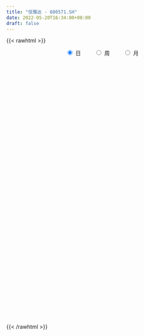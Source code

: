 ```yaml
---
title: "信雅达 - 600571.SH"
date: 2022-05-20T16:34:00+08:00
draft: false
---
```

{{< rawhtml >}}
    <div style="text-align: center">
        <label style="padding: 1rem;"><input style="margin-right: .5rem" type="radio" name="period" value="D" checked onclick="period_change(this)">日</label>
        <label style="padding: 1rem;"><input style="margin-right: .5rem" type="radio" name="period" value="W" onclick="period_change(this)">周</label>
        <label style="padding: 1rem;"><input style="margin-right: .5rem" type="radio" name="period" value="M" onclick="period_change(this)">月</label>
    </div>
    <div id="chart" style="height: 700px;"></div> 
    <script type="text/javascript">
        const D_v = [37613.15,68680.15,71690.82,46590.15,47338.55,23867.73,22086.58,22543.0,18191.02,55838.71,47650.64,37081.2,42603.31,42368.5,45794.2,40938.41,42195.41,34302.69,34221.98,47629.22,72095.07,39818.08,98780.85,98112.37,60689.33,47390.97,50512.03,52180.42,52463.41,38767.73,64775.24,50930.13,33094.42,40415.0,41251.0,31642.0,43780.0,27686.02,29265.68,25572.0,24793.0,31798.0,26976.25,50909.0,70874.94,49760.48,50100.67,43408.46,28422.43,28655.03,52892.75,37426.0,45626.87,40166.75,37921.41,45890.79,21047.0,25569.5,31625.82,30553.0,31977.5,40326.03,40974.0,27089.0,26521.09,30136.0,31509.7,28082.67,32272.1,63933.0,49668.02,29462.0,27559.0,38843.17,29733.75,26183.0,32769.38,49656.2,58118.85,54993.0,314842.77,676383.67,520849.02,416128.51,293310.22,230223.68,434130.64,430053.99,239157.19,223399.67,119227.02,229599.24,153454.78,207461.92,218185.0,391958.41,665541.54,419083.31,306497.83,215719.43,341979.03,509028.36,383248.48,285069.97,286480.51,287464.55,222278.42,297197.13,219062.22,196441.55,173757.9,174158.17,160225.17,201895.93,132908.74,135802.07,179196.34,185457.22,125744.52,86947.72,171087.64,191028.02,122075.96,142295.13,122580.63,246822.17,283185.42,214706.06,140707.94,143430.07,117926.23,157148.09,105444.73,254825.08,161488.13,261315.17,183114.81,232369.71,170276.88,166017.08,99329.38,130980.19,97104.45,93434.98,80915.14,115029.53,85940.72,73489.11,293214.81,510709.4,271777.62,252011.31,328752.38,561392.6899999999,294783.12,300257.92,234043.19,392382.79,342185.67,444477.18,321920.15,323323.97,243603.78,293292.54,250341.38,175600.49,137323.31,192684.61,197137.33,135764.07,326343.57,333423.42,199208.89,240390.35,430615.22,420643.25,332649.76,270996.77,310532.93,208506.69,151745.05,172226.04,256395.66,750914.78,602834.9300000001,356305.92,254214.0,311981.34,509991.06,603185.99,499353.57,305745.77,256816.59,412602.09,194528.59,621060.24,918173.9,988862.0699999999,648388.12,443487.04,336627.21,409002.97,441318.65,397258.06,290696.51,201572.0,218344.17,288479.35,326846.17,261189.87,533564.3,408412.63,271334.75,221969.07,380333.1,240557.03,408250.36,245639.46,409822.4,272437.93,215204.4,275538.36,206027.04,278185.56,161738.1,246571.48,146831.0,185613.39,111378.26,115061.99,126752.87,163928.3,119513.0,181981.55,161040.4,171418.73,114761.9,141750.91,190876.46,154927.48,108670.7,101847.82,144645.31,101020.42,94515.87,95346.67,111359.91,135862.16,90213.01,107593.0]
const D_histogram = [0.0,0.0148503704,0.0146795281,0.0174498058,0.00888525,0.004162108,-0.0016293897,-0.0065451357,-0.008163243,0.000430001,0.0075500757,0.0102611855,0.0149955841,0.0114303078,0.0121092719,0.0141471891,0.0057552323,0.0005383056,-0.0042734148,0.00133532,0.011940269,0.0151891035,0.0321868982,0.039511366,0.0378226394,0.0298742881,0.0226779391,0.0218433877,0.0237585699,0.0235284962,0.0243883778,0.0078852326,-0.0068983576,-0.017956367,-0.0316299314,-0.0312972408,-0.0456549994,-0.0522689177,-0.0455158956,-0.0411585315,-0.0371992685,-0.0367074506,-0.0346168903,-0.0222694909,-0.0022391056,0.0030037273,0.0011660683,-0.0032480812,-0.0039392935,-0.0016136514,0.0056755436,0.0112135136,0.014061629,0.0041934406,-0.010584625,-0.0340230579,-0.0430762919,-0.0450931033,-0.038023884,-0.0319253992,-0.0266822801,-0.029847446,-0.0354961039,-0.0327517021,-0.0260922646,-0.022374001,-0.0129850111,-0.0081624304,-0.0019689539,-0.0137435336,-0.0093281568,-0.0096534921,-0.0103584506,-0.0048590191,-0.0027679536,0.0021889187,0.0003808905,-0.004935158,0.0057089046,0.0551415898,0.1306364468,0.1894933074,0.2280227604,0.2525482538,0.2447370554,0.2248058121,0.2526936011,0.2217235465,0.1951858127,0.1391872704,0.0998885728,0.0767185105,0.0570392008,0.049383918,0.0291321566,0.067712593,0.1090822983,0.1351049116,0.0732549887,0.0385374778,0.0704213996,0.1211580675,0.1207868237,0.0862117648,0.0241562851,-0.0551162794,-0.11983913,-0.1296568273,-0.1380742261,-0.1582597011,-0.1920604362,-0.1868747763,-0.1947515364,-0.22463684,-0.2381582705,-0.2210262165,-0.2131552515,-0.2167593326,-0.1994311844,-0.1834768327,-0.1534854834,-0.113365681,-0.0866112692,-0.0605046584,-0.0398637857,0.0006108093,0.0590517797,0.0936467309,0.0985049622,0.0874364875,0.0776154072,0.0542360429,0.0317568751,0.0505148994,0.0423288288,0.0641742675,0.0690898959,0.0795716844,0.0743042792,0.0388507037,0.0168794864,-0.006376957,-0.0177181002,-0.0228705894,-0.0308418645,-0.055407977,-0.0647106176,-0.066363968,-0.0042727125,0.0460258148,0.0530060692,0.0648955499,0.1339740531,0.1622188277,0.1534467955,0.1490250493,0.1165896367,0.1573751165,0.1458308054,0.1764266559,0.1669733057,0.1529545391,0.1236969978,0.0586982904,-0.0171324367,-0.0644675884,-0.1015247702,-0.1006097999,-0.1312346421,-0.1459001508,-0.0996835545,-0.0794059195,-0.0628666185,-0.0825793498,-0.047211367,-0.0109751355,-0.060946744,-0.0836975257,-0.1684136798,-0.2348132349,-0.2410439746,-0.2144296426,-0.1196336703,0.0087333048,0.0831079197,0.1023221401,0.1042295623,0.1070772243,0.1490496556,0.184286807,0.18814631,0.1570297032,0.1218566224,0.042311106,-0.0163003569,0.0210909808,0.1243049473,0.1737365702,0.1634968349,0.098151444,0.0506083033,0.0063893852,-0.011106326,-0.0428188132,-0.0778530266,-0.1391204817,-0.1890508871,-0.1637331129,-0.1260286179,-0.08863142,-0.0225527652,0.0236287827,0.0261464929,-0.0001713734,0.02063486,0.0321874163,-0.034214802,-0.0661465866,-0.0331668114,-0.0243344756,-0.0304066528,-0.0907436149,-0.1127998296,-0.2038992391,-0.234754074,-0.3092974028,-0.3383262972,-0.3633381879,-0.3581659471,-0.3297006224,-0.3033308049,-0.3044924734,-0.3042865016,-0.3401930077,-0.3679966964,-0.3303513678,-0.3007676037,-0.2362586867,-0.1967367314,-0.1655650499,-0.1204622207,-0.0731846616,-0.0300464722,0.0102188772,0.0388913995,0.0606205898,0.074167881,0.0957475874,0.1101633812,0.1299311918]
const D_fast = [0.0,0.018562963,0.0220620027,0.0291947319,0.0228514885,0.0191688735,0.0129700284,0.0064179985,0.0027590804,0.0114598247,0.0204674183,0.0257438245,0.0342271191,0.0335194197,0.0372257018,0.0428004162,0.0358472675,0.0307649172,0.0248848431,0.0308274079,0.0444174241,0.0514635346,0.0765080537,0.093710363,0.1014772964,0.1009975171,0.0994706528,0.1040969483,0.111951773,0.1176038234,0.1245607994,0.1100289623,0.0935207827,0.0779736815,0.0563926344,0.0489010147,0.0231295062,0.0034483585,-0.0011775932,-0.007109862,-0.0124504161,-0.0211354608,-0.0276991231,-0.0209190964,-0.0014484875,0.0045452771,0.0029991352,-0.0022270346,-0.0039030703,-0.0019808411,0.0067272398,0.0150685883,0.0214321109,0.0126122827,-0.0048119392,-0.0367561366,-0.0565784435,-0.0698685307,-0.0723052825,-0.0741881475,-0.0756155984,-0.0862426258,-0.1007653097,-0.1062088334,-0.1060724621,-0.1079476987,-0.1018049616,-0.0990229885,-0.0933217505,-0.1085322135,-0.1064488759,-0.1091875843,-0.1124821554,-0.1081974786,-0.1067984016,-0.1012942997,-0.1030071053,-0.1095569432,-0.0974856545,-0.0342675718,0.0738863969,0.1801165844,0.2756517275,0.3633142843,0.4166873498,0.4529575595,0.5440187487,0.5684795808,0.5907383002,0.5695365754,0.555210021,0.5512195864,0.5458000768,0.5504907736,0.5375220514,0.593030636,0.6616709158,0.7214697571,0.6779335813,0.6528504399,0.7023397115,0.7833658963,0.8131913585,0.8001692407,0.7441528323,0.651101198,0.5564185649,0.5141866607,0.4712507055,0.4115003052,0.329684461,0.2881514268,0.2315867826,0.145542269,0.0724812709,0.0343567708,-0.0110610771,-0.0688549913,-0.1013846393,-0.1312994958,-0.1396795173,-0.1279011351,-0.1227995406,-0.1118190944,-0.1011441682,-0.0605168708,0.0126870444,0.0706936784,0.1001781503,0.1109687975,0.1205515689,0.1107312153,0.0961912663,0.1275780154,0.1299741521,0.1678631577,0.19005126,0.2204259696,0.2337346343,0.2079937346,0.1902423889,0.1653917063,0.149621038,0.1387509015,0.1230691603,0.0846510536,0.0591707585,0.0409264161,0.1019494935,0.1637544745,0.1839862462,0.2120996144,0.3146716309,0.3834711124,0.413060779,0.4458952953,0.4426072918,0.5227365507,0.547649941,0.6223524554,0.6546424316,0.6788622998,0.6805290079,0.6302048732,0.5500910369,0.486638988,0.4242006138,0.399963134,0.3365296313,0.2853890849,0.3066847926,0.3071109477,0.3079335941,0.2675760253,0.2911411663,0.324633614,0.2594253195,0.2157501563,0.0889305823,-0.0361722815,-0.1026640149,-0.1296570936,-0.0647695388,0.0657807625,0.1609323573,0.2057271127,0.2336919255,0.2633088936,0.3425437388,0.423852592,0.4747486725,0.4828894914,0.4781805662,0.4092128263,0.3465262743,0.3891903571,0.5234805604,0.6163463258,0.6469807993,0.6061732694,0.5712822045,0.5286606327,0.50838834,0.4659711495,0.4114736794,0.315426104,0.2182329767,0.2026174727,0.2088148132,0.2240541562,0.2844946197,0.3365833633,0.3456376967,0.319276987,0.3452419354,0.3648413458,0.289885427,0.2414169957,0.2661050681,0.268853785,0.2551799446,0.1721570788,0.1219009067,-0.0201733126,-0.109716666,-0.2615843455,-0.3751948142,-0.4910412518,-0.5754104979,-0.6293703288,-0.6788332125,-0.7561179994,-0.8319836529,-0.952938411,-1.0727412738,-1.1176837871,-1.1632919239,-1.1578476787,-1.1675099062,-1.1777294872,-1.1627422132,-1.1337608194,-1.0981342481,-1.0553141793,-1.0169188072,-0.9800344694,-0.947945208,-0.9024286047,-0.8604719657,-0.8082213571]
const D_slow = [0.0,0.0037125926,0.0073824746,0.0117449261,0.0139662386,0.0150067656,0.0145994181,0.0129631342,0.0109223234,0.0110298237,0.0129173426,0.015482639,0.019231535,0.0220891119,0.0251164299,0.0286532272,0.0300920352,0.0302266116,0.0291582579,0.0294920879,0.0324771552,0.036274431,0.0443211556,0.0541989971,0.0636546569,0.071123229,0.0767927137,0.0822535606,0.0881932031,0.0940753272,0.1001724216,0.1021437297,0.1004191403,0.0959300486,0.0880225657,0.0801982555,0.0687845057,0.0557172762,0.0443383023,0.0340486695,0.0247488524,0.0155719897,0.0069177672,0.0013503944,0.000790618,0.0015415499,0.0018330669,0.0010210466,0.0000362232,-0.0003671896,0.0010516963,0.0038550747,0.0073704819,0.0084188421,0.0057726858,-0.0027330787,-0.0135021516,-0.0247754274,-0.0342813985,-0.0422627483,-0.0489333183,-0.0563951798,-0.0652692058,-0.0734571313,-0.0799801974,-0.0855736977,-0.0888199505,-0.0908605581,-0.0913527966,-0.09478868,-0.0971207191,-0.0995340922,-0.1021237048,-0.1033384596,-0.104030448,-0.1034832183,-0.1033879957,-0.1046217852,-0.1031945591,-0.0894091616,-0.0567500499,-0.009376723,0.0476289671,0.1107660305,0.1719502944,0.2281517474,0.2913251477,0.3467560343,0.3955524875,0.4303493051,0.4553214482,0.4745010759,0.4887608761,0.5011068556,0.5083898947,0.525318043,0.5525886175,0.5863648454,0.6046785926,0.6143129621,0.631918312,0.6622078288,0.6924045348,0.713957476,0.7199965472,0.7062174774,0.6762576949,0.6438434881,0.6093249315,0.5697600063,0.5217448972,0.4750262031,0.426338319,0.370179109,0.3106395414,0.2553829873,0.2020941744,0.1479043413,0.0980465451,0.052177337,0.0138059661,-0.0145354541,-0.0361882714,-0.051314436,-0.0612803825,-0.0611276801,-0.0463647352,-0.0229530525,0.0016731881,0.0235323099,0.0429361617,0.0564951725,0.0644343912,0.0770631161,0.0876453233,0.1036888901,0.1209613641,0.1408542852,0.159430355,0.1691430309,0.1733629025,0.1717686633,0.1673391382,0.1616214909,0.1539110248,0.1400590305,0.1238813761,0.1072903841,0.106222206,0.1177286597,0.130980177,0.1472040645,0.1806975778,0.2212522847,0.2596139836,0.2968702459,0.3260176551,0.3653614342,0.4018191356,0.4459257995,0.487669126,0.5259077607,0.5568320102,0.5715065828,0.5672234736,0.5511065765,0.5257253839,0.500572934,0.4677642734,0.4312892357,0.4063683471,0.3865168672,0.3708002126,0.3501553751,0.3383525334,0.3356087495,0.3203720635,0.2994476821,0.2573442621,0.1986409534,0.1383799597,0.0847725491,0.0548641315,0.0570474577,0.0778244376,0.1034049726,0.1294623632,0.1562316693,0.1934940832,0.2395657849,0.2866023624,0.3258597882,0.3563239438,0.3669017203,0.3628266311,0.3680993763,0.3991756131,0.4426097557,0.4834839644,0.5080218254,0.5206739012,0.5222712475,0.519494666,0.5087899627,0.4893267061,0.4545465856,0.4072838639,0.3663505856,0.3348434312,0.3126855762,0.3070473849,0.3129545806,0.3194912038,0.3194483604,0.3246070754,0.3326539295,0.324100229,0.3075635823,0.2992718795,0.2931882606,0.2855865974,0.2629006937,0.2347007363,0.1837259265,0.125037408,0.0477130573,-0.036868517,-0.127703064,-0.2172445508,-0.2996697064,-0.3755024076,-0.451625526,-0.5276971513,-0.6127454033,-0.7047445774,-0.7873324193,-0.8625243203,-0.9215889919,-0.9707731748,-1.0121644373,-1.0422799924,-1.0605761578,-1.0680877759,-1.0655330566,-1.0558102067,-1.0406550592,-1.022113089,-0.9981761921,-0.9706353468,-0.9381525489]
const D_data = [['2021-05-11', 6.7493, 6.7978, 6.6911, 6.8753],['2021-05-12', 6.7687, 7.0305, 6.7105, 7.0596],['2021-05-13', 7.0402, 6.8947, 6.8753, 7.1178],['2021-05-14', 6.9044, 6.9529, 6.856, 6.982],['2021-05-17', 6.9238, 6.8075, 6.7881, 6.9529],['2021-05-18', 6.7299, 6.8269, 6.7299, 6.856],['2021-05-19', 6.8269, 6.7881, 6.7784, 6.8463],['2021-05-20', 6.8172, 6.7687, 6.7493, 6.8172],['2021-05-21', 6.7687, 6.7881, 6.7396, 6.8269],['2021-05-24', 6.7978, 6.9335, 6.7687, 7.0984],['2021-05-25', 6.9141, 6.9626, 6.885, 7.0499],['2021-05-26', 6.9626, 6.9432, 6.9238, 7.0111],['2021-05-27', 6.9432, 7.0014, 6.9335, 7.0305],['2021-05-28', 6.9626, 6.9141, 6.8656, 6.9917],['2021-05-31', 6.9141, 6.9723, 6.8656, 7.0014],['2021-06-01', 6.9723, 7.0111, 6.9335, 7.0499],['2021-06-02', 6.982, 6.8753, 6.8656, 7.0014],['2021-06-03', 6.9141, 6.885, 6.885, 7.0014],['2021-06-04', 6.9529, 6.8656, 6.8463, 6.9723],['2021-06-07', 6.8753, 7.0014, 6.8753, 7.0402],['2021-06-08', 6.9917, 7.1178, 6.9723, 7.1663],['2021-06-09', 7.079, 7.079, 7.0305, 7.1566],['2021-06-10', 7.1275, 7.3311, 7.0887, 7.3796],['2021-06-11', 7.3602, 7.3117, 7.2535, 7.4669],['2021-06-15', 7.2341, 7.2535, 7.1372, 7.302],['2021-06-16', 7.2244, 7.1857, 7.1566, 7.3408],['2021-06-17', 7.1566, 7.1857, 7.0402, 7.2051],['2021-06-18', 7.1566, 7.2729, 7.0887, 7.3408],['2021-06-21', 7.1954, 7.3408, 7.176, 7.4087],['2021-06-22', 7.3117, 7.3505, 7.2729, 7.3893],['2021-06-23', 7.3699, 7.399, 7.1857, 7.4087],['2021-06-24', 7.3602, 7.1663, 7.1469, 7.3699],['2021-06-25', 7.1566, 7.1178, 7.0693, 7.1857],['2021-06-28', 7.0984, 7.0984, 7.0111, 7.1275],['2021-06-29', 7.1178, 6.9917, 6.982, 7.176],['2021-06-30', 7.0208, 7.1178, 6.9529, 7.1275],['2021-07-01', 7.1275, 6.8753, 6.8753, 7.1275],['2021-07-02', 6.8753, 6.885, 6.8656, 6.9626],['2021-07-05', 6.8656, 7.0208, 6.8656, 7.0402],['2021-07-06', 7.0208, 6.9917, 6.9141, 7.0402],['2021-07-07', 6.9626, 6.982, 6.9335, 6.9917],['2021-07-08', 6.982, 6.9238, 6.8753, 6.982],['2021-07-09', 6.9141, 6.9238, 6.8366, 6.9529],['2021-07-12', 6.9723, 7.0693, 6.9626, 7.1081],['2021-07-13', 7.1275, 7.2438, 7.1081, 7.3214],['2021-07-14', 7.2051, 7.1275, 7.1081, 7.2148],['2021-07-15', 7.1275, 7.0499, 6.9044, 7.1663],['2021-07-16', 7.09, 7.0, 7.0, 7.13],['2021-07-19', 7.02, 7.03, 6.9, 7.03],['2021-07-20', 7.0, 7.07, 6.96, 7.19],['2021-07-21', 7.03, 7.16, 7.02, 7.27],['2021-07-22', 7.18, 7.18, 7.11, 7.2],['2021-07-23', 7.17, 7.18, 7.08, 7.23],['2021-07-26', 7.16, 7.01, 6.91, 7.21],['2021-07-27', 7.01, 6.88, 6.86, 7.07],['2021-07-28', 6.86, 6.65, 6.58, 6.86],['2021-07-29', 6.67, 6.71, 6.67, 6.75],['2021-07-30', 6.7, 6.73, 6.62, 6.76],['2021-08-02', 6.73, 6.82, 6.66, 6.83],['2021-08-03', 6.77, 6.81, 6.76, 6.91],['2021-08-04', 6.78, 6.8, 6.73, 6.83],['2021-08-05', 6.79, 6.67, 6.65, 6.79],['2021-08-06', 6.66, 6.58, 6.51, 6.66],['2021-08-09', 6.57, 6.64, 6.55, 6.66],['2021-08-10', 6.64, 6.68, 6.61, 6.69],['2021-08-11', 6.68, 6.64, 6.63, 6.7],['2021-08-12', 6.65, 6.72, 6.65, 6.77],['2021-08-13', 6.71, 6.68, 6.61, 6.73],['2021-08-16', 6.67, 6.71, 6.64, 6.75],['2021-08-17', 6.67, 6.45, 6.44, 6.7],['2021-08-18', 6.45, 6.61, 6.39, 6.64],['2021-08-19', 6.54, 6.54, 6.51, 6.58],['2021-08-20', 6.54, 6.51, 6.43, 6.54],['2021-08-23', 6.48, 6.58, 6.48, 6.59],['2021-08-24', 6.58, 6.54, 6.52, 6.58],['2021-08-25', 6.52, 6.58, 6.5, 6.59],['2021-08-26', 6.57, 6.49, 6.47, 6.59],['2021-08-27', 6.47, 6.41, 6.34, 6.49],['2021-08-30', 6.39, 6.61, 6.39, 6.65],['2021-08-31', 7.27, 7.27, 7.27, 7.27],['2021-09-01', 7.99, 8.0, 7.68, 8.0],['2021-09-02', 8.49, 8.28, 8.12, 8.71],['2021-09-03', 8.48, 8.46, 8.41, 8.98],['2021-09-06', 8.31, 8.66, 8.15, 8.9],['2021-09-07', 8.71, 8.52, 8.42, 8.78],['2021-09-08', 8.6, 8.51, 8.25, 8.62],['2021-09-09', 8.47, 9.36, 8.34, 9.36],['2021-09-10', 9.29, 8.85, 8.82, 9.65],['2021-09-13', 8.87, 8.97, 8.76, 9.03],['2021-09-14', 8.81, 8.57, 8.48, 8.87],['2021-09-15', 8.5, 8.68, 8.5, 8.76],['2021-09-16', 8.62, 8.85, 8.6, 9.29],['2021-09-17', 8.89, 8.9, 8.65, 9.05],['2021-09-22', 8.8, 9.09, 8.7, 9.34],['2021-09-23', 9.23, 8.96, 8.76, 9.29],['2021-09-24', 8.97, 9.86, 8.92, 9.86],['2021-09-27', 9.86, 10.26, 9.58, 10.75],['2021-09-28', 10.0, 10.43, 9.6, 10.59],['2021-09-29', 10.05, 9.4, 9.4, 10.16],['2021-09-30', 9.45, 9.61, 9.36, 9.85],['2021-10-08', 9.8, 10.57, 9.51, 10.57],['2021-10-11', 10.96, 11.2, 10.41, 11.36],['2021-10-12', 10.82, 10.89, 10.5, 11.2],['2021-10-13', 10.77, 10.55, 10.25, 11.15],['2021-10-14', 10.4, 10.09, 9.58, 10.42],['2021-10-15', 9.97, 9.58, 9.38, 10.19],['2021-10-18', 9.25, 9.4, 9.02, 9.45],['2021-10-19', 9.32, 9.88, 9.24, 10.11],['2021-10-20', 9.89, 9.83, 9.76, 10.19],['2021-10-21', 9.84, 9.57, 9.5, 9.89],['2021-10-22', 9.39, 9.19, 9.19, 9.64],['2021-10-25', 9.21, 9.52, 9.21, 9.72],['2021-10-26', 9.45, 9.26, 9.16, 9.56],['2021-10-27', 9.36, 8.77, 8.69, 9.39],['2021-10-28', 8.72, 8.72, 8.65, 8.94],['2021-10-29', 8.73, 8.97, 8.68, 9.05],['2021-11-01', 8.8, 8.78, 8.73, 8.99],['2021-11-02', 8.74, 8.5, 8.36, 8.99],['2021-11-03', 8.52, 8.65, 8.46, 8.77],['2021-11-04', 8.64, 8.58, 8.53, 8.69],['2021-11-05', 8.58, 8.75, 8.54, 8.88],['2021-11-08', 8.69, 8.96, 8.39, 8.99],['2021-11-09', 8.95, 8.89, 8.82, 8.96],['2021-11-10', 8.82, 8.96, 8.66, 9.03],['2021-11-11', 8.9, 8.97, 8.81, 8.97],['2021-11-12', 8.97, 9.36, 8.9, 9.47],['2021-11-15', 9.36, 9.87, 9.29, 9.88],['2021-11-16', 9.87, 9.88, 9.62, 9.96],['2021-11-17', 9.88, 9.69, 9.66, 9.88],['2021-11-18', 9.61, 9.55, 9.45, 9.78],['2021-11-19', 9.58, 9.58, 9.35, 9.59],['2021-11-22', 9.45, 9.38, 9.09, 9.49],['2021-11-23', 9.38, 9.31, 9.27, 9.5],['2021-11-24', 9.29, 9.86, 9.19, 9.86],['2021-11-25', 9.88, 9.6, 9.55, 9.9],['2021-11-26', 9.67, 10.07, 9.54, 10.15],['2021-11-29', 9.88, 10.0, 9.72, 10.16],['2021-11-30', 9.93, 10.19, 9.93, 10.4],['2021-12-01', 10.19, 10.09, 10.01, 10.38],['2021-12-02', 10.01, 9.67, 9.66, 10.04],['2021-12-03', 9.67, 9.73, 9.65, 9.93],['2021-12-06', 9.68, 9.62, 9.5, 9.86],['2021-12-07', 9.63, 9.69, 9.43, 9.73],['2021-12-08', 9.67, 9.73, 9.65, 9.9],['2021-12-09', 9.69, 9.66, 9.61, 9.84],['2021-12-10', 9.65, 9.35, 9.33, 9.65],['2021-12-13', 9.31, 9.42, 9.16, 9.45],['2021-12-14', 9.35, 9.45, 9.3, 9.48],['2021-12-15', 9.45, 10.4, 9.41, 10.4],['2021-12-16', 10.52, 10.59, 10.31, 10.96],['2021-12-17', 10.6, 10.26, 10.26, 10.65],['2021-12-20', 10.23, 10.44, 10.16, 10.78],['2021-12-21', 10.37, 11.48, 10.37, 11.48],['2021-12-22', 11.47, 11.38, 11.06, 12.27],['2021-12-23', 11.38, 11.13, 11.11, 11.6],['2021-12-24', 11.14, 11.31, 11.03, 11.63],['2021-12-27', 11.31, 11.01, 10.8, 11.65],['2021-12-28', 10.99, 12.11, 10.93, 12.11],['2021-12-29', 12.1, 11.71, 11.62, 12.1],['2021-12-30', 11.64, 12.48, 11.6, 12.88],['2021-12-31', 12.4, 12.24, 12.18, 12.85],['2022-01-04', 12.18, 12.32, 11.98, 12.68],['2022-01-05', 12.23, 12.2, 11.9, 12.59],['2022-01-06', 11.99, 11.65, 11.33, 12.1],['2022-01-07', 11.6, 11.23, 11.19, 11.77],['2022-01-10', 11.21, 11.3, 10.86, 11.42],['2022-01-11', 11.22, 11.21, 11.1, 11.47],['2022-01-12', 11.25, 11.58, 11.18, 11.75],['2022-01-13', 11.76, 11.08, 11.03, 11.76],['2022-01-14', 11.0, 11.11, 10.92, 11.33],['2022-01-17', 11.21, 11.92, 11.21, 12.18],['2022-01-18', 11.92, 11.76, 11.7, 12.23],['2022-01-19', 11.69, 11.81, 11.54, 11.92],['2022-01-20', 11.77, 11.34, 11.1, 11.83],['2022-01-21', 11.43, 12.07, 11.21, 12.45],['2022-01-24', 12.04, 12.3, 11.96, 12.81],['2022-01-25', 12.19, 11.2, 11.1, 12.19],['2022-01-26', 11.13, 11.33, 11.1, 12.2],['2022-01-27', 11.19, 10.2, 10.2, 11.28],['2022-01-28', 9.99, 9.89, 9.61, 10.28],['2022-02-07', 10.1, 10.28, 10.02, 10.38],['2022-02-08', 10.19, 10.58, 9.95, 10.58],['2022-02-09', 10.63, 11.64, 10.61, 11.64],['2022-02-10', 12.02, 12.63, 11.6, 12.8],['2022-02-11', 12.63, 12.55, 12.29, 12.95],['2022-02-14', 12.24, 12.2, 12.03, 12.67],['2022-02-15', 12.3, 12.14, 11.88, 12.4],['2022-02-16', 12.28, 12.27, 12.11, 12.78],['2022-02-17', 12.07, 13.01, 12.01, 13.5],['2022-02-18', 12.83, 13.3, 12.78, 13.98],['2022-02-21', 13.13, 13.2, 13.07, 13.76],['2022-02-22', 13.05, 12.87, 12.7, 13.18],['2022-02-23', 12.92, 12.8, 12.61, 13.03],['2022-02-24', 12.78, 12.05, 11.6, 12.78],['2022-02-25', 12.1, 12.0, 11.93, 12.24],['2022-02-28', 13.2, 13.2, 12.61, 13.2],['2022-03-01', 13.0, 14.52, 12.8, 14.52],['2022-03-02', 14.26, 14.44, 14.08, 15.88],['2022-03-03', 14.27, 14.0, 13.9, 14.89],['2022-03-04', 14.0, 13.28, 13.26, 14.1],['2022-03-07', 13.26, 13.33, 13.03, 13.44],['2022-03-08', 12.93, 13.22, 12.93, 13.72],['2022-03-09', 13.07, 13.46, 12.2, 13.46],['2022-03-10', 13.86, 13.2, 13.2, 13.96],['2022-03-11', 12.83, 13.0, 12.47, 13.19],['2022-03-14', 12.88, 12.39, 12.31, 13.04],['2022-03-15', 12.19, 12.16, 12.02, 12.67],['2022-03-16', 12.35, 12.95, 12.03, 12.96],['2022-03-17', 13.02, 13.21, 12.72, 13.21],['2022-03-18', 13.02, 13.37, 13.01, 13.58],['2022-03-21', 13.88, 14.01, 13.58, 14.71],['2022-03-22', 13.92, 14.11, 13.75, 14.5],['2022-03-23', 14.0, 13.76, 13.76, 14.37],['2022-03-24', 13.59, 13.39, 13.37, 13.95],['2022-03-25', 13.49, 14.02, 13.47, 14.62],['2022-03-28', 13.93, 14.06, 13.8, 14.22],['2022-03-29', 13.98, 12.98, 12.7, 14.1],['2022-03-30', 13.22, 13.15, 12.78, 13.27],['2022-03-31', 13.0, 13.97, 12.82, 14.27],['2022-04-01', 13.8, 13.8, 13.57, 14.06],['2022-04-06', 13.9, 13.64, 13.59, 14.08],['2022-04-07', 13.54, 12.77, 12.73, 13.62],['2022-04-08', 12.75, 12.98, 12.34, 13.0],['2022-04-11', 12.78, 11.71, 11.68, 12.88],['2022-04-12', 11.79, 11.98, 11.5, 12.03],['2022-04-13', 11.97, 10.94, 10.94, 11.97],['2022-04-14', 11.0, 10.97, 10.83, 11.13],['2022-04-15', 10.85, 10.58, 10.4, 10.87],['2022-04-18', 10.57, 10.59, 10.13, 10.65],['2022-04-19', 10.54, 10.66, 10.51, 10.87],['2022-04-20', 10.8, 10.48, 10.36, 10.98],['2022-04-21', 10.31, 9.9, 9.86, 10.45],['2022-04-22', 9.83, 9.6, 9.6, 9.97],['2022-04-25', 9.49, 8.71, 8.7, 9.5],['2022-04-26', 8.57, 8.26, 8.2, 8.9],['2022-04-27', 8.07, 8.72, 7.93, 8.72],['2022-04-28', 8.69, 8.43, 8.31, 8.69],['2022-04-29', 8.52, 8.78, 8.5, 8.87],['2022-05-05', 8.31, 8.44, 8.28, 8.66],['2022-05-06', 8.19, 8.24, 8.0, 8.57],['2022-05-09', 8.23, 8.36, 8.23, 8.62],['2022-05-10', 8.21, 8.41, 8.15, 8.45],['2022-05-11', 8.49, 8.41, 8.4, 8.74],['2022-05-12', 8.31, 8.44, 8.28, 8.64],['2022-05-13', 8.43, 8.35, 8.21, 8.5],['2022-05-16', 8.38, 8.29, 8.17, 8.5],['2022-05-17', 8.26, 8.19, 7.96, 8.28],['2022-05-18', 8.28, 8.31, 8.28, 8.52],['2022-05-19', 8.2, 8.26, 8.11, 8.31],['2022-05-20', 8.32, 8.38, 8.22, 8.45]]
const W_v = [286337.71,626716.4300000001,389743.83,372748.4,365133.2,317409.89,657721.28,340535.84,717745.2,665927.51,349416.42,294388.09,183356.69,619991.3999999999,319871.2,204049.21,310572.47,216491.6,257627.36,267475.38,209408.71,271132.75,287156.27,420134.85,216457.64,206490.0,1139668.52,730443.53,542457.13,436194.67,291362.17,106043.08,114659.2,440260.01,387764.38,619776.3500000001,969788.7300000001,687511.5399999999,508848.56,613310.8400000001,714139.9300000001,1281296.21,441314.18,690223.09,460376.45,486470.27,264787.02,578600.46,274335.12,286488.3,264449.44,286324.94,254930.22,222537.33,366275.7,315775.3100000001,236211.83,253171.37,411513.72,342335.78,482295.61,278216.82,231561.09,173167.73,229797.36,170948.57,227948.05,265068.8,312288.37,617593.75,574189.05,470522.72,345714.7,354310.51,203805.84,251889.87,176933.11,1466704.9499999997,791222.4700000001,519646.07,543729.38,482843.98,942017.97,1997075.4199999999,2760650.5,1482870.6000000001,1134860.48,811142.63,1456423.1000000001,1681368.04,1087115.22,1190467.9299999999,342472.25,686425.9299999999,532773.6800000001,477320.12,444676.86,298134.4,455286.74,513869.28,640802.72,375512.6800000001,282630.76,311939.38,234003.53,236073.28,1070407.3400000001,493881.41,764929.8,565289.6499999999,923292.9199999999,899718.24,1258031.0899999999,753276.6,77273.56,320069.67,387176.1,350154.27,1702384.9000000001,616851.1899999999,460060.84,336906.95,283188.8,383654.29,508083.2200000001,545499.3099999999,322453.26,446565.73,1201801.54,929594.0600000001,723181.99,664048.3199999999,681496.04,1189413.54,1402000.02,1748033.8100000001,1027576.24,670129.35,460764.07,318298.64,398632.8800000001,360710.97,559579.8199999999,296068.85,210018.26,305870.37,302697.94,206862.17,332892.6,306484.52,281051.88,228204.69,923907.2999999999,1169918.24,1021637.77,624347.52,388585.4,519847.44,328089.21,412193.35,443751.05,467665.54,866385.37,267939.76,222962.43,105377.79,35687.16,185571.46,149402.04,203779.13,229397.14,196287.1,171508.65,358826.91,243990.19,218558.93,161039.94,210027.58,202735.46,257386.32,275208.31,280674.71,496380.37,294378.25,85638.67,89368.49,231331.71,189061.14,184795.51,293633.62,388549.79,483536.69,192215.72,196352.72,339145.42,340502.86,116450.87,260190.47,134026.88,225542.36,197452.69,356435.59,210772.75,240030.93,184774.02,138404.93,265053.55,193023.08,170595.45,175456.35,143338.46,202894.12,177185.5,1625187.3100000001,1803847.0399999998,964837.9,817605.3300000001,1606842.1100000001,341979.03,1751291.8700000001,1108737.22,804990.0800000001,748433.4400000001,824801.91,899955.72,940221.2000000001,851107.86,517464.29,1235131.6600000001,1737197.4199999999,1735008.98,1110561.6699999999,838509.8100000001,1529981.45,1543329.3999999999,1934116.46,2035678.3100000001,1669046.6100000003,3619971.3700000001,1874903.4000000001,1296431.5600000001,1815613.8500000001,1576707.1799999999,696769.8,1018939.53,636634.4199999999,770953.49,345803.94,550700.12,540374.75]
const W_histogram = [0.0,-0.0898361254,-0.2105163931,-0.2562354679,-0.2660805774,-0.2687574624,-0.1880948885,-0.1617557178,-0.0577371876,0.0056831313,0.0191833167,0.0112113101,0.004851365,0.0420969911,0.0018724989,-0.0225630284,-0.1062310447,-0.1396060445,-0.2210070031,-0.2519936247,-0.2474214346,-0.2454836964,-0.2095119036,-0.1888437559,-0.1678524767,-0.1262400825,0.014484703,0.0237778139,0.0441031075,-0.0842488288,-0.1878894143,-0.2232103547,-0.2051298263,-0.1417226162,-0.0623067583,0.0530715388,0.0409633365,0.1133103775,0.1523316055,0.2021379768,0.2092371797,0.2445087128,0.2175189053,0.2170202157,0.2038817702,0.1460499221,0.0728849613,0.0390000079,-0.0202571258,-0.1128138114,-0.1371680107,-0.1506508749,-0.1439400663,-0.1251831005,-0.0890055852,-0.0858756508,-0.0488252551,-0.0375535647,0.0169481215,0.0369248208,0.0687771661,0.0768903012,0.0918342621,0.091279036,0.0244601398,-0.0123319411,-0.0148431696,0.0060653987,0.0270329565,0.0950207658,0.1117863044,0.1158623431,0.1255980429,0.1040313783,0.0925074526,0.0571346291,0.0801795682,0.112609058,0.1201949331,0.126215762,0.1018833542,0.1141718512,0.189614175,0.3366610908,0.4502322748,0.4677355482,0.4923221578,0.4655093447,0.5389402788,0.4857487143,0.4770081359,0.3604422501,0.2033189022,0.0602464172,-0.0707599527,-0.1501859508,-0.1856607554,-0.2494620341,-0.2526358233,-0.1987580053,-0.1810730988,-0.1572952699,-0.1794069937,-0.1768359831,-0.1780606314,-0.1915646611,-0.1835472609,-0.180351877,-0.1262263426,-0.10132581,-0.0079212591,0.0783717742,0.1915175052,0.1680328603,0.131783681,0.1178134773,0.0590738593,0.0399101921,0.0232742528,0.0194184333,-0.0330286151,-0.0764948708,-0.1210242906,-0.1263850931,-0.1078456033,-0.087260261,-0.0888579232,-0.0228971172,0.0325692782,0.0680993562,0.0585983721,0.0133047549,0.0022362644,0.0589709621,0.0305865892,0.0772219532,0.0516818012,-0.0117745337,-0.0834279742,-0.1452962224,-0.1559498978,-0.1518986344,-0.1391094159,-0.148051263,-0.1398961966,-0.1461630542,-0.1809484949,-0.2002426461,-0.1741849733,-0.160945967,-0.1243384923,-0.0997362702,-0.0165912773,0.0799087433,0.0917127489,0.0935415772,0.1011897141,0.1106092766,0.1036921618,0.1157435148,0.1165096347,0.1136108668,0.0612744162,0.0306776834,-0.0243578653,-0.0614508472,-0.0647915893,-0.0627427139,-0.0721305032,-0.0799890232,-0.0541115114,-0.0448322046,-0.0203540334,-0.0036747367,0.0202500538,-0.0113793652,-0.0414920928,-0.0949676124,-0.10127792,-0.1220218499,-0.1139304836,-0.0996918,-0.0827383259,-0.1068711748,-0.1020171566,-0.067261456,-0.0426636061,-0.0045840375,0.0034497799,0.0324467673,0.0723763911,0.0865677068,0.0867806687,0.0928800669,0.1046136618,0.0614679807,0.0275090389,0.0226853675,0.0103377267,0.0124561063,0.012365886,0.0424321196,0.0587818162,0.0581212049,0.0417423902,0.0336080528,0.0333777904,0.0446619187,0.0222645895,-0.000974966,-0.0075675186,-0.0205939812,-0.0324560509,0.0943154787,0.1951820036,0.2523813184,0.3367112354,0.3556385684,0.4089894277,0.355742932,0.275954337,0.1939323653,0.1143682727,0.0932236047,0.0847021744,0.1015771683,0.0802853579,0.0334517927,0.0553127863,0.1278926129,0.2205076543,0.1965164973,0.1570463102,0.178508396,0.0362422508,0.1076071383,0.1869937567,0.1359942555,0.1702843528,0.1562911066,0.1538936076,0.1764079703,0.1574329283,0.0747984145,-0.1444071748,-0.3467715333,-0.516970672,-0.6390399273,-0.6816052492,-0.6756595984]
const W_fast = [0.0,-0.1122951567,-0.2856045227,-0.3953824645,-0.4717477184,-0.541613969,-0.5079751172,-0.5220748759,-0.4324906427,-0.3676495409,-0.3493535263,-0.3545227054,-0.3596698092,-0.3118999354,-0.3516563029,-0.3817325873,-0.4919583647,-0.5602348756,-0.696887585,-0.7908726127,-0.8481557814,-0.9075889672,-0.9239951503,-0.9505379415,-0.9715097815,-0.9614574079,-0.8171114468,-0.8018738823,-0.7705228118,-0.9199369553,-1.0705498945,-1.1616734235,-1.1948753517,-1.1668987957,-1.1030596273,-0.9744134456,-0.9762808137,-0.8756061784,-0.798502049,-0.6981611835,-0.6387526856,-0.5423539743,-0.5149640556,-0.4612076912,-0.4233756942,-0.4446950618,-0.4996387821,-0.5237737336,-0.5880951488,-0.7088552872,-0.7675014892,-0.8186470721,-0.8479212801,-0.8604600895,-0.8465339704,-0.8648729487,-0.8400288668,-0.8381455676,-0.779406851,-0.7501989465,-0.7011523097,-0.6738165992,-0.6359140728,-0.6136495399,-0.6743534011,-0.7142284673,-0.7204504882,-0.6980255702,-0.6702997733,-0.5785567726,-0.5338446578,-0.5008030333,-0.4596678229,-0.4552266429,-0.4436237054,-0.4647128717,-0.4216230405,-0.3610412863,-0.3234066778,-0.2858319085,-0.2846934777,-0.2438620179,-0.1210161504,0.1101960381,0.3363252908,0.4707624513,0.6184296003,0.7079941234,0.9161601272,0.9844057413,1.0949171969,1.0684618735,0.9621682513,0.8341573706,0.6854610125,0.5684885267,0.4865985332,0.360431746,0.294099001,0.2982873176,0.2707039495,0.2551579608,0.1881944887,0.1465565035,0.1008166974,0.0394215023,0.0015520874,-0.040340498,-0.0177715492,-0.0182024692,0.073221767,0.1791077439,0.3401328512,0.3586564213,0.3553531623,0.3708363279,0.3268651747,0.3176790555,0.3068616795,0.3078604683,0.2471562661,0.1845662928,0.1097808003,0.0728237245,0.0644018135,0.0631720905,0.0393599475,0.0995964742,0.1632051892,0.2157601062,0.2209087152,0.1789412867,0.1684318622,0.2399093005,0.2191715749,0.2851124272,0.2724927255,0.2060927571,0.1135823232,0.0153900194,-0.0342511306,-0.0681745257,-0.0901626613,-0.136117324,-0.1629363068,-0.205743928,-0.2857664924,-0.3551213051,-0.3726098757,-0.3996073611,-0.3940845095,-0.3944163549,-0.3154191813,-0.1989419749,-0.1642097821,-0.1389955595,-0.1060499941,-0.0689781124,-0.0499721867,-0.0089849551,0.0209085735,0.0464125223,0.0093946758,-0.0135326362,-0.0746576512,-0.127113345,-0.1466519843,-0.1602887874,-0.1877092025,-0.2155649783,-0.2032153443,-0.2051440887,-0.1857544258,-0.1699938133,-0.1410065094,-0.1754807697,-0.2159665204,-0.2931839432,-0.3248137308,-0.3760631231,-0.3964543777,-0.4071386442,-0.4108697516,-0.4617203941,-0.4823706651,-0.4644303285,-0.4504983801,-0.4135648208,-0.4046685585,-0.3675598793,-0.3095361577,-0.2737029153,-0.2517947862,-0.2224753712,-0.184588361,-0.2123670468,-0.239448729,-0.2386010585,-0.2483642676,-0.2431318614,-0.2401306103,-0.1994563467,-0.1684111961,-0.1545415061,-0.1604847233,-0.1602170475,-0.1521028623,-0.1296532544,-0.1464844361,-0.1699677331,-0.1784521654,-0.1966271233,-0.2166032057,-0.0662528064,0.0834092193,0.2037038638,0.3722115896,0.4800485647,0.6356467809,0.6713360183,0.6605360075,0.6269971272,0.5760251027,0.5781863358,0.5908404492,0.6331097352,0.6318892642,0.5934186472,0.6291078374,0.7336608172,0.8814027722,0.9065407395,0.90633213,0.9724213148,0.8392157323,0.9374824044,1.063617462,1.0466165246,1.1234777101,1.1485572405,1.1846331434,1.2512494987,1.2716326888,1.2076977786,0.9523903956,0.6633331537,0.3638913471,0.08206211,-0.1309045243,-0.2938737731]
const W_slow = [0.0,-0.0224590313,-0.0750881296,-0.1391469966,-0.2056671409,-0.2728565065,-0.3198802287,-0.3603191581,-0.374753455,-0.3733326722,-0.368536843,-0.3657340155,-0.3645211742,-0.3539969265,-0.3535288017,-0.3591695589,-0.38572732,-0.4206288311,-0.4758805819,-0.5388789881,-0.6007343467,-0.6621052708,-0.7144832467,-0.7616941857,-0.8036573049,-0.8352173255,-0.8315961497,-0.8256516962,-0.8146259194,-0.8356881266,-0.8826604801,-0.9384630688,-0.9897455254,-1.0251761794,-1.040752869,-1.0274849843,-1.0172441502,-0.9889165559,-0.9508336545,-0.9002991603,-0.8479898653,-0.7868626871,-0.7324829608,-0.6782279069,-0.6272574643,-0.5907449838,-0.5725237435,-0.5627737415,-0.567838023,-0.5960414758,-0.6303334785,-0.6679961972,-0.7039812138,-0.7352769889,-0.7575283852,-0.7789972979,-0.7912036117,-0.8005920029,-0.7963549725,-0.7871237673,-0.7699294758,-0.7507069005,-0.7277483349,-0.7049285759,-0.698813541,-0.7018965262,-0.7056073186,-0.704090969,-0.6973327298,-0.6735775384,-0.6456309623,-0.6166653765,-0.5852658658,-0.5592580212,-0.5361311581,-0.5218475008,-0.5018026087,-0.4736503442,-0.443601611,-0.4120476705,-0.3865768319,-0.3580338691,-0.3106303254,-0.2264650527,-0.113906984,0.0030269031,0.1261074425,0.2424847787,0.3772198484,0.498657027,0.617909061,0.7080196235,0.758849349,0.7739109533,0.7562209652,0.7186744775,0.6722592886,0.6098937801,0.5467348243,0.4970453229,0.4517770483,0.4124532308,0.3676014823,0.3233924866,0.2788773287,0.2309861634,0.1850993482,0.140011379,0.1084547933,0.0831233408,0.0811430261,0.1007359696,0.1486153459,0.190623561,0.2235694813,0.2530228506,0.2677913154,0.2777688634,0.2835874266,0.288442035,0.2801848812,0.2610611635,0.2308050909,0.1992088176,0.1722474168,0.1504323515,0.1282178707,0.1224935914,0.130635911,0.14766075,0.162310343,0.1656365318,0.1661955979,0.1809383384,0.1885849857,0.207890474,0.2208109243,0.2178672909,0.1970102973,0.1606862417,0.1216987673,0.0837241087,0.0489467547,0.011933939,-0.0230401102,-0.0595808738,-0.1048179975,-0.154878659,-0.1984249023,-0.2386613941,-0.2697460172,-0.2946800847,-0.298827904,-0.2788507182,-0.255922531,-0.2325371367,-0.2072397082,-0.179587389,-0.1536643486,-0.1247284699,-0.0956010612,-0.0671983445,-0.0518797404,-0.0442103196,-0.0502997859,-0.0656624977,-0.081860395,-0.0975460735,-0.1155786993,-0.1355759551,-0.1491038329,-0.1603118841,-0.1654003924,-0.1663190766,-0.1612565632,-0.1641014045,-0.1744744277,-0.1982163308,-0.2235358108,-0.2540412732,-0.2825238941,-0.3074468442,-0.3281314256,-0.3548492193,-0.3803535085,-0.3971688725,-0.407834774,-0.4089807834,-0.4081183384,-0.4000066466,-0.3819125488,-0.3602706221,-0.3385754549,-0.3153554382,-0.2892020227,-0.2738350276,-0.2669577678,-0.261286426,-0.2587019943,-0.2555879677,-0.2524964962,-0.2418884663,-0.2271930123,-0.2126627111,-0.2022271135,-0.1938251003,-0.1854806527,-0.174315173,-0.1687490257,-0.1689927672,-0.1708846468,-0.1760331421,-0.1841471548,-0.1605682852,-0.1117727843,-0.0486774547,0.0355003542,0.1244099963,0.2266573532,0.3155930862,0.3845816705,0.4330647618,0.46165683,0.4849627312,0.5061382748,0.5315325668,0.5516039063,0.5599668545,0.5737950511,0.6057682043,0.6608951179,0.7100242422,0.7492858198,0.7939129188,0.8029734815,0.8298752661,0.8766237053,0.9106222691,0.9531933573,0.992266134,1.0307395358,1.0748415284,1.1141997605,1.1328993641,1.0967975704,1.0101046871,0.8808620191,0.7211020373,0.5507007249,0.3817858253]
const W_data = [['2017-07-07', 12.7708, 14.3809, 12.7248, 14.3809],['2017-07-14', 14.3073, 12.9732, 12.8628, 14.3073],['2017-07-21', 12.964, 11.8875, 11.455, 13.0468],['2017-07-28', 11.7495, 12.1727, 11.5931, 12.4947],['2017-08-04', 12.1727, 12.2371, 12.0623, 12.8536],['2017-08-11', 12.3015, 12.0439, 11.9611, 12.6235],['2017-08-18', 12.1083, 13.0744, 12.0439, 13.5068],['2017-08-25', 13.0376, 12.4947, 12.2371, 13.1572],['2017-09-01', 12.4763, 13.6816, 12.4395, 13.8933],['2017-09-08', 13.4424, 13.5528, 13.148, 14.0221],['2017-09-15', 13.5252, 13.0928, 13.0284, 13.608],['2017-09-22', 13.0836, 12.7984, 12.6972, 13.3136],['2017-09-29', 12.8812, 12.734, 12.6051, 13.102],['2017-10-13', 12.9824, 13.332, 12.8536, 13.7368],['2017-10-20', 13.2676, 12.3199, 12.0439, 13.378],['2017-10-27', 12.3199, 12.2831, 12.0255, 12.5591],['2017-11-03', 12.2739, 11.1422, 10.9674, 12.3291],['2017-11-10', 11.1974, 11.2986, 11.087, 11.5655],['2017-11-17', 11.2894, 10.1761, 10.1301, 11.3998],['2017-11-24', 10.1025, 10.2405, 9.7713, 10.6454],['2017-12-01', 10.1669, 10.3325, 10.0289, 10.4522],['2017-12-08', 10.2957, 10.0289, 9.5229, 10.3233],['2017-12-15', 10.1117, 10.2773, 9.8633, 10.4337],['2017-12-22', 10.1393, 9.9737, 9.9553, 11.087],['2017-12-29', 9.9461, 9.8357, 9.5689, 9.9737],['2018-01-05', 9.8725, 10.0289, 9.7437, 10.3509],['2018-01-12', 9.9185, 11.6023, 9.8449, 12.3751],['2018-01-19', 11.133, 10.2589, 10.1761, 11.1974],['2018-01-26', 10.2221, 10.3877, 9.9369, 10.6454],['2018-02-02', 10.3417, 8.0967, 7.9955, 10.4429],['2018-02-09', 8.0047, 7.5447, 7.3699, 8.2532],['2018-02-14', 7.5907, 7.7287, 7.5907, 7.8943],['2018-02-23', 7.8115, 8.0415, 7.7839, 8.2071],['2018-03-02', 8.0875, 8.5476, 8.0599, 8.8788],['2018-03-09', 8.5936, 8.9064, 8.3728, 9.0444],['2018-03-16', 8.9064, 9.7345, 8.6304, 9.7345],['2018-03-23', 9.7713, 8.3084, 8.2808, 10.1025],['2018-03-30', 8.0047, 9.4493, 7.8667, 9.5413],['2018-04-04', 9.4953, 9.302, 9.1824, 9.8449],['2018-04-13', 9.2192, 9.6885, 9.072, 9.7345],['2018-04-20', 9.5413, 9.348, 8.934, 9.8725],['2018-04-27', 9.2192, 9.8817, 8.5568, 10.6914],['2018-05-04', 9.7529, 9.2008, 8.98, 9.8081],['2018-05-11', 9.2376, 9.5321, 9.2376, 10.1209],['2018-05-18', 9.5781, 9.4125, 9.2376, 9.9185],['2018-05-25', 9.4769, 8.7132, 8.6948, 9.6333],['2018-06-01', 8.796, 8.1703, 8.0047, 8.9248],['2018-06-08', 8.2071, 8.336, 8.1059, 9.3112],['2018-06-15', 8.2716, 7.6919, 7.5999, 8.3268],['2018-06-22', 7.5171, 6.7258, 6.4682, 7.5447],['2018-06-29', 6.7718, 7.0754, 6.5418, 7.0846],['2018-07-06', 7.0754, 6.9006, 6.6522, 7.2319],['2018-07-13', 6.9098, 6.919, 6.597, 7.0386],['2018-07-20', 6.9098, 6.9282, 6.7166, 7.057],['2018-07-27', 6.9282, 7.103, 6.8914, 7.5171],['2018-08-03', 7.0846, 6.6154, 6.5878, 7.2595],['2018-08-10', 6.5326, 6.9834, 6.5326, 7.0386],['2018-08-17', 6.8914, 6.643, 6.6154, 7.1583],['2018-08-24', 6.6614, 7.2411, 6.6154, 7.6827],['2018-08-31', 7.1675, 6.919, 6.919, 7.3423],['2018-09-07', 6.9098, 7.1398, 6.6982, 7.5263],['2018-09-14', 7.1214, 6.9006, 6.827, 7.3147],['2018-09-21', 6.8822, 7.011, 6.7902, 7.0938],['2018-09-28', 6.9742, 6.827, 6.7442, 7.057],['2018-10-12', 6.6982, 5.7597, 5.5205, 6.7258],['2018-10-19', 5.8057, 5.7597, 5.4101, 5.8609],['2018-10-26', 5.7873, 5.9713, 5.7045, 6.137],['2018-11-02', 5.9621, 6.2106, 5.8057, 6.229],['2018-11-09', 6.1738, 6.2382, 6.0449, 6.4222],['2018-11-16', 6.229, 7.0202, 6.2106, 7.3607],['2018-11-23', 7.0202, 6.597, 6.551, 7.3607],['2018-11-30', 6.459, 6.4958, 6.2382, 6.9466],['2018-12-07', 6.5878, 6.6154, 6.5326, 6.8086],['2018-12-14', 6.5142, 6.2014, 6.2014, 6.9466],['2018-12-21', 6.2106, 6.2382, 5.9805, 6.3118],['2018-12-28', 6.2198, 5.7965, 5.7505, 6.2382],['2019-01-04', 5.8057, 6.4774, 5.7597, 6.4774],['2019-01-11', 7.1214, 6.7534, 6.6062, 7.3515],['2019-01-18', 6.7166, 6.5786, 6.459, 7.2503],['2019-01-25', 6.5694, 6.6338, 6.4958, 6.8914],['2019-02-01', 6.7166, 6.2382, 5.9069, 6.8362],['2019-02-15', 6.3026, 6.6982, 6.2566, 6.7442],['2019-02-22', 6.7258, 7.8023, 6.689, 7.8023],['2019-03-01', 8.5844, 9.4769, 8.5844, 10.3049],['2019-03-08', 9.5229, 10.0565, 9.3204, 11.7771],['2019-03-15', 10.3141, 9.5689, 9.2468, 11.1514],['2019-03-22', 9.7253, 10.1669, 9.5137, 10.6546],['2019-03-29', 9.8357, 9.9277, 9.0628, 10.0841],['2019-04-04', 10.2313, 11.7587, 10.2313, 11.7587],['2019-04-12', 12.4947, 10.7006, 10.5166, 12.872],['2019-04-19', 10.9582, 11.5563, 10.4982, 11.7127],['2019-04-26', 11.271, 10.2957, 10.2957, 11.4826],['2019-04-30', 10.3049, 9.3757, 9.118, 10.3877],['2019-05-10', 8.9064, 8.9524, 8.0599, 9.118],['2019-05-17', 8.8972, 8.4648, 8.2716, 9.2652],['2019-05-24', 8.5016, 8.5568, 8.382, 9.0904],['2019-05-31', 8.6764, 8.7603, 8.6028, 9.1456],['2019-06-06', 8.7603, 8.0525, 7.9856, 8.8272],['2019-06-14', 8.0334, 8.5116, 7.9856, 8.9515],['2019-06-21', 8.5594, 9.2576, 8.4638, 9.5253],['2019-06-28', 9.3341, 8.9133, 8.7603, 10.0896],['2019-07-05', 9.1811, 9.028, 8.8655, 9.4488],['2019-07-12', 9.0376, 8.3777, 8.2438, 9.0376],['2019-07-19', 8.3203, 8.5403, 8.2056, 8.942],['2019-07-26', 8.5785, 8.3968, 8.1386, 8.5785],['2019-08-02', 8.3968, 8.0908, 7.9856, 8.4638],['2019-08-09', 8.0334, 8.2247, 8.0334, 8.9515],['2019-08-16', 8.2725, 8.0717, 7.8039, 8.4638],['2019-08-23', 8.1769, 8.7603, 8.1291, 9.4775],['2019-08-30', 8.3968, 8.5307, 8.349, 8.9611],['2019-09-06', 8.5212, 9.6784, 8.4829, 9.9461],['2019-09-12', 9.8983, 10.1183, 9.6784, 10.8069],['2019-09-20', 10.2713, 11.1225, 9.8696, 11.7919],['2019-09-27', 10.8834, 9.8218, 9.6879, 11.0746],['2019-09-30', 9.8218, 9.6497, 9.6497, 9.9366],['2019-10-11', 9.6305, 9.927, 9.3532, 10.0705],['2019-10-18', 10.0513, 9.2767, 9.248, 10.2809],['2019-10-25', 9.3054, 9.6401, 9.095, 9.8409],['2019-11-01', 10.606, 9.6401, 9.4201, 11.6676],['2019-11-08', 9.7357, 9.8027, 9.4775, 10.1374],['2019-11-15', 9.6784, 9.0759, 9.0663, 9.7453],['2019-11-22', 9.1045, 8.9228, 8.9037, 9.4297],['2019-11-29', 8.9133, 8.6264, 8.4255, 8.942],['2019-12-06', 8.6359, 8.9133, 8.1864, 9.0376],['2019-12-13', 8.8272, 9.1811, 8.6646, 9.2097],['2019-12-20', 9.095, 9.2576, 9.0759, 9.554],['2019-12-27', 9.2193, 8.9802, 8.8655, 9.248],['2020-01-03', 8.8941, 9.9748, 8.6551, 9.9844],['2020-01-10', 9.7644, 10.1948, 9.6592, 11.2085],['2020-01-17', 9.9557, 10.2522, 9.7644, 10.4434],['2020-01-23', 10.1852, 9.8314, 9.5636, 10.673],['2020-02-07', 8.8463, 9.2863, 7.976, 9.3819],['2020-02-14', 9.2289, 9.5923, 9.1045, 9.7071],['2020-02-21', 9.7071, 10.6156, 9.6305, 10.9503],['2020-02-28', 10.5391, 9.6879, 9.6879, 11.0651],['2020-03-06', 9.7931, 10.7495, 9.6879, 11.6006],['2020-03-13', 10.5295, 9.9844, 9.5636, 10.7973],['2020-03-20', 10.1374, 9.3149, 8.9993, 10.1757],['2020-03-27', 9.0663, 8.8368, 8.8272, 9.3628],['2020-04-03', 8.7603, 8.5307, 8.3968, 8.7889],['2020-04-10', 8.722, 8.875, 8.6551, 9.3436],['2020-04-17', 8.8368, 8.9324, 8.6551, 9.1715],['2020-04-24', 8.9228, 8.9802, 8.8941, 9.7453],['2020-04-30', 8.9707, 8.6072, 8.1482, 9.0567],['2020-05-08', 8.502, 8.7029, 8.416, 8.7794],['2020-05-15', 8.7029, 8.4064, 8.2438, 8.7507],['2020-05-22', 8.416, 7.7943, 7.7465, 8.4351],['2020-05-29', 7.7943, 7.67, 7.5266, 7.8135],['2020-06-05', 7.7752, 8.0812, 7.7752, 8.1673],['2020-06-12', 8.0908, 7.8613, 7.7274, 8.196],['2020-06-19', 7.8326, 8.1386, 7.7943, 8.196],['2020-06-24', 8.196, 8.0239, 7.9952, 8.416],['2020-07-03', 8.0621, 8.9611, 7.8804, 9.0759],['2020-07-10', 9.0759, 9.6003, 8.942, 10.0851],['2020-07-17', 9.5518, 8.8633, 8.776, 10.6476],['2020-07-24', 8.9215, 8.8148, 8.8051, 9.6779],['2020-07-31', 8.8245, 8.9603, 8.6209, 9.0863],['2020-08-07', 9.0184, 9.0863, 8.9506, 9.4936],['2020-08-14', 9.0475, 8.9506, 8.5918, 9.2512],['2020-08-21', 8.97, 9.2706, 8.7566, 9.2706],['2020-08-28', 9.2512, 9.2415, 8.8827, 9.4451],['2020-09-04', 9.3094, 9.2706, 9.0669, 9.5421],['2020-09-11', 9.2318, 8.5627, 8.2427, 9.9203],['2020-09-18', 8.5724, 8.6402, 8.359, 8.8051],['2020-09-25', 8.6596, 8.0972, 8.0681, 8.7663],['2020-09-30', 8.136, 8.0293, 7.9517, 8.2039],['2020-10-09', 8.1554, 8.2814, 8.1457, 8.2911],['2020-10-16', 8.2814, 8.2814, 8.1263, 8.5336],['2020-10-23', 8.2718, 8.0487, 8.0196, 8.3493],['2020-10-30', 8.0681, 7.942, 7.8839, 8.5142],['2020-11-06', 8.1457, 8.3396, 7.942, 8.456],['2020-11-13', 8.3493, 8.1651, 8.0681, 8.553],['2020-11-20', 8.2039, 8.3978, 8.0778, 8.4269],['2020-11-27', 8.3687, 8.3784, 8.2621, 8.7663],['2020-12-04', 8.3687, 8.5627, 8.2814, 8.5627],['2020-12-11', 8.5239, 7.8257, 7.7287, 8.6209],['2020-12-18', 7.8063, 7.6317, 7.4766, 7.942],['2020-12-25', 7.5929, 7.0305, 6.9335, 7.719],['2020-12-31', 7.0305, 7.3505, 6.8172, 7.5251],['2021-01-08', 7.2826, 6.9723, 6.7105, 7.4475],['2021-01-15', 6.9044, 7.1663, 6.7978, 7.2244],['2021-01-22', 7.1275, 7.176, 7.0887, 7.3796],['2021-01-29', 7.176, 7.176, 6.7881, 7.5542],['2021-02-05', 7.0402, 6.5165, 6.4875, 7.1857],['2021-02-10', 6.5069, 6.6911, 6.4875, 6.7202],['2021-02-19', 6.7978, 7.0499, 6.7881, 7.0499],['2021-02-26', 7.0596, 6.982, 6.8463, 7.2632],['2021-03-05', 7.0305, 7.2438, 7.0111, 7.2632],['2021-03-12', 7.2341, 6.9335, 6.7978, 7.3214],['2021-03-19', 6.9335, 7.2535, 6.8366, 7.4475],['2021-03-26', 7.2148, 7.5639, 7.1857, 7.7578],['2021-04-02', 7.5348, 7.399, 7.302, 8.2136],['2021-04-09', 7.3699, 7.2826, 7.1566, 7.5639],['2021-04-16', 7.2729, 7.399, 7.0111, 7.4087],['2021-04-23', 7.4669, 7.5542, 7.4475, 7.6996],['2021-04-30', 7.5154, 6.8075, 6.8075, 7.6705],['2021-05-07', 6.7881, 6.7105, 6.6232, 6.7881],['2021-05-14', 6.6717, 6.9529, 6.6523, 7.1178],['2021-05-21', 6.9238, 6.7881, 6.7299, 6.9529],['2021-05-28', 6.7978, 6.9141, 6.7687, 7.0984],['2021-06-04', 6.9141, 6.8656, 6.8463, 7.0499],['2021-06-11', 6.8753, 7.3117, 6.8753, 7.4669],['2021-06-18', 7.2341, 7.2729, 7.0402, 7.3408],['2021-06-25', 7.1954, 7.1178, 7.0693, 7.4087],['2021-07-02', 7.0984, 6.885, 6.8656, 7.176],['2021-07-09', 6.8656, 6.9238, 6.8366, 7.0402],['2021-07-16', 6.9723, 7.0, 6.9044, 7.3214],['2021-07-23', 7.02, 7.18, 6.9, 7.27],['2021-07-30', 7.16, 6.73, 6.58, 7.21],['2021-08-06', 6.73, 6.58, 6.51, 6.91],['2021-08-13', 6.57, 6.68, 6.55, 6.77],['2021-08-20', 6.67, 6.51, 6.39, 6.75],['2021-08-27', 6.48, 6.41, 6.34, 6.59],['2021-09-03', 6.39, 8.46, 6.39, 8.98],['2021-09-10', 8.31, 8.85, 8.15, 9.65],['2021-09-17', 8.87, 8.9, 8.48, 9.29],['2021-09-24', 8.8, 9.86, 8.7, 9.86],['2021-09-30', 9.86, 9.61, 9.36, 10.75],['2021-10-08', 9.8, 10.57, 9.51, 10.57],['2021-10-15', 10.96, 9.58, 9.38, 11.36],['2021-10-22', 9.25, 9.19, 9.02, 10.19],['2021-10-29', 9.21, 8.97, 8.65, 9.72],['2021-11-05', 8.8, 8.75, 8.36, 8.99],['2021-11-12', 8.69, 9.36, 8.39, 9.47],['2021-11-19', 9.36, 9.58, 9.29, 9.96],['2021-11-26', 9.45, 10.07, 9.09, 10.15],['2021-12-03', 9.88, 9.73, 9.65, 10.4],['2021-12-10', 9.68, 9.35, 9.33, 9.9],['2021-12-17', 9.31, 10.26, 9.16, 10.96],['2021-12-24', 10.23, 11.31, 10.16, 12.27],['2021-12-31', 11.31, 12.24, 10.8, 12.88],['2022-01-07', 12.18, 11.23, 11.19, 12.68],['2022-01-14', 11.21, 11.11, 10.86, 11.76],['2022-01-21', 11.21, 12.07, 11.1, 12.45],['2022-01-28', 12.04, 9.89, 9.61, 12.81],['2022-02-11', 10.1, 12.55, 9.95, 12.95],['2022-02-18', 12.24, 13.3, 11.88, 13.98],['2022-02-25', 13.13, 12.0, 11.6, 13.76],['2022-03-04', 13.2, 13.28, 12.61, 15.88],['2022-03-11', 13.26, 13.0, 12.2, 13.96],['2022-03-18', 12.88, 13.37, 12.02, 13.58],['2022-03-25', 13.88, 14.02, 13.37, 14.71],['2022-04-01', 13.93, 13.8, 12.7, 14.27],['2022-04-08', 13.9, 12.98, 12.34, 14.08],['2022-04-15', 12.78, 10.58, 10.4, 12.88],['2022-04-22', 10.57, 9.6, 9.6, 10.98],['2022-04-29', 9.49, 8.78, 7.93, 9.5],['2022-05-06', 8.31, 8.24, 8.0, 8.66],['2022-05-13', 8.23, 8.35, 8.15, 8.74],['2022-05-20', 8.38, 8.38, 7.96, 8.52]]
const M_v = [388739.4400000001,61250.18,57519.55,38074.72,58335.74,58122.32,28945.75,28421.41,11091.19,12103.17,18104.5,13535.48,18604.88,35904.69,22358.58,129504.81,187000.0000000001,240767.38,25224.81,85188.31,70314.43,51225.51,95343.78,155000.44,384044.5600000002,120656.17,89465.6,52934.18,54711.66,104432.24,24728.62,148066.12,109540.13,255950.5699999999,305166.75,76936.42,53460.19,220826.2,353812.26,259585.48,152992.18,521990.09,607350.92,799234.3100000001,891094.46,435621.43,486589.5499999999,397709.55,349428.33,832169.39,1346102.02,729598.84,1715915.5800000003,1834624.2499999998,1823222.72,1810664.3900000004,737925.6599999999,1166401.1499999999,739875.77,817946.33,530999.6,573849.4500000001,1032119.9,542878.53,1374293.01,751946.2300000001,656597.49,410820.94,509643.05,195317.1,305281.87,205860.09,682195.05,985618.9999999999,753702.5800000001,1479563.28,1411309.6300000001,2111460.04,1773424.4499999997,1486448.6499999997,2180330.4000000004,1180692.1299999999,1513415.4099999999,1014759.64,1462226.53,2913663.5599999996,1629138.4700000002,562334.4299999999,1358258.1199999999,1476287.28,893750.2099999998,1046132.6000000001,959933.7000000001,1542169.0,1032307.8500000001,1170184.7999999998,1786676.73,826121.8,608957.4600000001,334523.84,1073241.9100000001,1587957.0999999996,352650.22,1091998.3899999999,792316.3199999998,617580.8700000001,211849.58,143145.37,799807.6599999999,223473.99,234783.48,511781.51,1252561.5799999998,580208.8199999999,414863.1600000001,184654.5,138039.35,329771.1700000001,707894.9,242392.27,379852.8200000001,219233.61,621593.9399999999,376217.1000000001,530799.3199999999,383893.15,764436.2999999999,304977.06,1490808.6200000001,1464520.2699999998,1411279.8699999999,1040556.0499999998,783003.6399999999,825539.71,669891.28,793659.8999999999,715363.5699999999,644411.1000000001,492858.51,614877.1,492563.5900000001,469145.23,1171962.0799999998,1275444.8499999999,946266.65,1629879.0799999998,1486759.28,1467054.5800000001,672120.58,2957751.6400000001,4713601.5599999996,3915832.5200000005,3701203.5299999998,3220405.1799999997,1582990.3199999996,1412485.6199999999,936578.48,1636633.8200000003,2537608.7999999998,1677862.3600000003,1123948.4500000002,3128309.1000000001,1980454.9899999998,1176925.3600000001,1663402.4800000002,1130219.2399999998,1311714.3200000003,1130720.1899999999,977175.89,1704792.2699999998,1734086.0599999998,2070373.6599999999,1762720.7699999998,1288143.3600000001,1066030.0299999998,1246195.45,2826497.02,958476.58,2887445.7100000004,3117595.5400000005,2303994.0500000003,1443050.28,1307110.0200000003,1381966.1800000002,1165241.25,754734.2799999999,2113622.3899999997,1155720.9200000002,3431582.98,3015184.5,6662930.0800000001,5757846.54,2141196.5899999999,1908093.1400000004,1352852.0900000001,2981815.7399999998,3911592.4100000001,2618825.4500000002,1837967.27,1880782.0100000002,3180051.3900000001,3936957.9200000004,4044050.2800000007,1795744.3500000003,1025448.7400000001,1391975.25,3885054.6700000004,1808470.55,1825741.3900000001,574439.79,1009022.5800000001,983349.3199999999,1309649.7100000002,700717.1200000001,1408870.2200000004,1198923.25,782004.78,1072205.7600000002,838543.03,811986.2799999999,6705207.8399999999,4006998.1999999997,3828896.7899999996,5660425.6899999995,5022382.330000001,6259901.6199999992,9290129.1899999995,3395735.1699999999,1436878.8100000001]
const M_histogram = [0.0,-0.0167074644,-0.0208728742,-0.0104082161,-0.0162512737,-0.0279071636,-0.0198446176,-0.0223726679,-0.0278260655,-0.0351147139,-0.0378074428,-0.0530785922,-0.0697919081,-0.0680901759,-0.0539059626,-0.0255753075,-0.0046232467,-0.0044830095,-0.0073968894,-0.0217301793,-0.0397907442,-0.0562846239,-0.0578231023,-0.0460484333,-0.0209150256,-0.0058518179,-0.0086682841,0.0021096353,-0.0018870225,-0.0001309705,-0.0015426975,0.0041422665,-0.0035437242,0.0067169722,0.01205693,0.016506907,0.0255973373,0.0356893573,0.0556968903,0.062229998,0.0609054227,0.0612617522,0.0704841592,0.0944474705,0.084269574,0.0804055006,0.0726174832,0.0564033058,0.0376075415,0.0240155577,0.0476430375,0.0732194117,0.1188292218,0.2067851059,0.2512916451,0.2151410631,0.2097086898,0.2083842213,0.1920109833,0.1324773165,0.0710019497,0.058506102,0.0385642511,0.0490617107,0.0463733175,-0.0142201464,-0.0655683104,-0.1500427796,-0.1841969716,-0.2421646801,-0.2781674771,-0.3221580064,-0.3223894158,-0.2938849397,-0.2544032545,-0.2129198439,-0.1255841806,-0.0544403499,0.0308887303,0.08415738,0.1253554775,0.1266248831,0.099130274,0.1197312585,0.1346887885,0.1873546672,0.2373272719,0.2626932726,0.2899042251,0.3003767288,0.2158677677,0.1271311951,0.0863873675,0.1039116322,0.0952751121,0.0975740884,0.0773153689,0.0361838718,-0.0091855131,-0.0246133317,-0.0322604463,-0.038513059,-0.0725386377,-0.0592772391,-0.0738499515,-0.1009732237,-0.1561365997,-0.1751667204,-0.1817799644,-0.2155619247,-0.254761207,-0.2385864011,-0.2347866605,-0.2077877183,-0.180795631,-0.1761768939,-0.1768958785,-0.1408632755,-0.0788067409,-0.0288990664,-0.0350860106,-0.0001420931,0.0695929788,0.1165215955,0.1327346453,0.1599288561,0.2215974225,0.1613498028,0.1961034236,0.1897901599,0.2735792818,0.2106794623,0.2671855858,0.2798859154,0.3881299786,0.3388656278,0.2290260077,0.1403936495,0.1458142774,0.1991475718,0.192023134,0.2004072147,0.3957816125,0.7309161113,1.073392874,1.6389606091,2.6803697092,4.9675105388,4.9722848181,3.3934107906,1.6200492587,0.4198715498,0.1122954751,-0.1757163747,-0.484264405,-1.3104215079,-1.5857192605,-1.466566668,-1.6788340141,-1.7405425002,-1.8284893356,-1.6556550418,-1.5481634789,-1.6296273426,-1.6085358699,-1.5089319196,-1.4675311092,-1.4993632356,-1.5813532091,-1.5564036621,-1.4930620189,-1.3104478271,-1.1600664051,-1.0768255369,-1.0463768435,-0.9812901814,-0.9191597851,-0.8664963117,-0.7019471799,-0.5154013001,-0.4540202025,-0.4468587293,-0.3914088272,-0.3282694003,-0.253471667,-0.2193377331,-0.1321190984,-0.0898892201,-0.0203219193,0.2483292906,0.480907037,0.5900988058,0.6108396269,0.6226991053,0.5762925178,0.5518571917,0.5961504175,0.6041529474,0.5308596311,0.5013965802,0.5144597438,0.4973859192,0.400768027,0.3286251772,0.2144394718,0.2045137011,0.2117249359,0.2315800297,0.1587719077,0.1049847099,0.0960259453,0.028157653,-0.0217735613,-0.059039504,-0.0429531825,-0.0671986207,-0.0627005609,-0.0415112027,-0.0449101909,-0.0042301098,0.176826797,0.2457982142,0.3590416532,0.546247862,0.4879561129,0.6389425764,0.7496324636,0.4472008504,0.2063539976]
const M_fast = [0.0,-0.0208843305,-0.0302679589,-0.0224053548,-0.0323112307,-0.0509439116,-0.04784252,-0.0559637373,-0.0683736512,-0.0844409781,-0.0965855677,-0.1251263651,-0.1592876581,-0.1746084699,-0.1739007472,-0.151963919,-0.1321676699,-0.133148185,-0.1379112873,-0.1576771221,-0.185685373,-0.2162504086,-0.2322446626,-0.231982102,-0.2120774507,-0.1984771974,-0.2034607346,-0.1921554064,-0.1966238198,-0.1949005105,-0.1966979119,-0.1899773812,-0.1985493029,-0.1866093635,-0.1782551733,-0.1696784695,-0.1541887048,-0.1351743455,-0.10124259,-0.0791519828,-0.0652502024,-0.0495784348,-0.0227349881,0.0248401909,0.0357296879,0.0519669897,0.0623333431,0.0602199921,0.0508261132,0.0432380188,0.0787762579,0.1226574851,0.1979746006,0.3376267612,0.4449562116,0.4625908955,0.5095856946,0.5603572814,0.5919867892,0.5655724516,0.5218475722,0.52397825,0.5136774619,0.5364403491,0.5453452853,0.4811967848,0.4134565432,0.2914713791,0.2112679442,0.0927590656,-0.0127856006,-0.1373156315,-0.2181443949,-0.2631111537,-0.2872302821,-0.2989768325,-0.2430372143,-0.1855034712,-0.0924522083,-0.0181442137,0.0543927532,0.0873183796,0.084606339,0.1351401381,0.1837698652,0.2832744107,0.3925788334,0.4836181523,0.5833051611,0.668871847,0.6383298278,0.581376054,0.5622290682,0.6057312409,0.6209134989,0.6476059973,0.64667612,0.6145905909,0.5669248277,0.5453436761,0.52963145,0.5137505725,0.4615903344,0.4600324232,0.426997223,0.3746306448,0.2804331189,0.2176113181,0.165553083,0.0778806415,-0.0250089425,-0.0684807369,-0.1233776614,-0.1483256489,-0.1665324692,-0.2059579556,-0.2509009099,-0.2500841258,-0.2077292764,-0.1650463685,-0.1800048153,-0.1450964211,-0.0579631045,0.018095911,0.0674926222,0.134669047,0.251736969,0.2318268,0.3156062767,0.356740553,0.5089244954,0.4986945414,0.6219970614,0.7046688698,0.9099454277,0.9453974839,0.8928143656,0.8392804199,0.8811546171,0.9842748045,1.0251561501,1.0836420346,1.3779618354,1.8958253621,2.5066503433,3.4819582307,5.193459758,8.7224782224,9.9703237062,9.2398023763,7.8714531591,6.7762433376,6.4967411317,6.1648001883,5.7351860567,4.5814235768,3.9096960091,3.6622069346,3.030231085,2.5333869739,1.9883178045,1.7472383379,1.4676890311,0.9788183317,0.5977758369,0.3201468073,-0.0053351596,-0.4120080948,-0.8893363706,-1.2534877392,-1.5634116007,-1.7084093657,-1.848044545,-2.0340100609,-2.2651555785,-2.4453914617,-2.6130510116,-2.7770116162,-2.7879492794,-2.7302537246,-2.7823776776,-2.8869308867,-2.9293331914,-2.9482611146,-2.9368312981,-2.9575317974,-2.9033429374,-2.883585364,-2.8190985431,-2.4883650106,-2.1355605049,-1.8788440346,-1.7053933067,-1.5378590521,-1.4401925101,-1.3266635383,-1.1333327082,-0.9742919414,-0.9148703499,-0.8189842557,-0.6773061562,-0.570033501,-0.5664593864,-0.5564459419,-0.6170217794,-0.5758191248,-0.515676656,-0.4379265548,-0.4710416999,-0.4985827202,-0.4835349985,-0.5443638775,-0.5997384822,-0.6517643008,-0.646416275,-0.6874613684,-0.6986384488,-0.6878268913,-0.7024534272,-0.6628308736,-0.4375672675,-0.3071462967,-0.1041424444,0.2196257298,0.283323009,0.5940451166,0.8921431197,0.7015117191,0.5122533657]
const M_slow = [0.0,-0.0041768661,-0.0093950847,-0.0119971387,-0.0160599571,-0.023036748,-0.0279979024,-0.0335910694,-0.0405475857,-0.0493262642,-0.0587781249,-0.072047773,-0.08949575,-0.106518294,-0.1199947846,-0.1263886115,-0.1275444232,-0.1286651755,-0.1305143979,-0.1359469427,-0.1458946288,-0.1599657847,-0.1744215603,-0.1859336686,-0.1911624251,-0.1926253795,-0.1947924506,-0.1942650417,-0.1947367974,-0.19476954,-0.1951552144,-0.1941196477,-0.1950055788,-0.1933263357,-0.1903121032,-0.1861853765,-0.1797860422,-0.1708637028,-0.1569394803,-0.1413819808,-0.1261556251,-0.110840187,-0.0932191472,-0.0696072796,-0.0485398861,-0.0284385109,-0.0102841401,0.0038166863,0.0132185717,0.0192224611,0.0311332205,0.0494380734,0.0791453788,0.1308416553,0.1936645666,0.2474498324,0.2998770048,0.3519730601,0.3999758059,0.4330951351,0.4508456225,0.465472148,0.4751132108,0.4873786384,0.4989719678,0.4954169312,0.4790248536,0.4415141587,0.3954649158,0.3349237458,0.2653818765,0.1848423749,0.1042450209,0.030773786,-0.0328270276,-0.0860569886,-0.1174530338,-0.1310631212,-0.1233409387,-0.1023015937,-0.0709627243,-0.0393065035,-0.014523935,0.0154088796,0.0490810767,0.0959197435,0.1552515615,0.2209248797,0.293400936,0.3684951182,0.4224620601,0.4542448589,0.4758417007,0.5018196088,0.5256383868,0.5500319089,0.5693607511,0.5784067191,0.5761103408,0.5699570079,0.5618918963,0.5522636315,0.5341289721,0.5193096623,0.5008471745,0.4756038685,0.4365697186,0.3927780385,0.3473330474,0.2934425662,0.2297522645,0.1701056642,0.1114089991,0.0594620695,0.0142631618,-0.0297810617,-0.0740050314,-0.1092208502,-0.1289225355,-0.1361473021,-0.1449188047,-0.144954328,-0.1275560833,-0.0984256844,-0.0652420231,-0.0252598091,0.0301395465,0.0704769972,0.1195028531,0.1669503931,0.2353452135,0.2880150791,0.3548114756,0.4247829544,0.5218154491,0.606531856,0.663788358,0.6988867703,0.7353403397,0.7851272327,0.8331330161,0.8832348198,0.9821802229,1.1649092508,1.4332574693,1.8429976216,2.5130900489,3.7549676836,4.9980388881,5.8463915857,6.2514039004,6.3563717879,6.3844456566,6.340516563,6.2194504617,5.8918450847,5.4954152696,5.1287736026,4.7090650991,4.273929474,3.8168071401,3.4028933797,3.01585251,2.6084456743,2.2063117068,1.8290787269,1.4621959496,1.0873551407,0.6920168384,0.3029159229,-0.0703495818,-0.3979615386,-0.6879781399,-0.9571845241,-1.218778735,-1.4641012803,-1.6938912266,-1.9105153045,-2.0860020995,-2.2148524245,-2.3283574751,-2.4400721574,-2.5379243642,-2.6199917143,-2.6833596311,-2.7381940643,-2.7712238389,-2.7936961439,-2.7987766238,-2.7366943011,-2.6164675419,-2.4689428404,-2.3162329337,-2.1605581574,-2.0164850279,-1.87852073,-1.7294831256,-1.5784448888,-1.445729981,-1.320380836,-1.1917659,-1.0674194202,-0.9672274134,-0.8850711191,-0.8314612512,-0.7803328259,-0.7274015919,-0.6695065845,-0.6298136076,-0.6035674301,-0.5795609438,-0.5725215305,-0.5779649208,-0.5927247968,-0.6034630925,-0.6202627476,-0.6359378879,-0.6463156885,-0.6575432363,-0.6586007637,-0.6143940645,-0.5529445109,-0.4631840976,-0.3266221321,-0.2046331039,-0.0448974598,0.1425106561,0.2543108687,0.3058993681]
const M_data = [['2002-11-29', 2.2729, 2.3902, 2.1838, 2.603],['2002-12-31', 2.3811, 2.1284, 2.082, 2.382],['2003-01-29', 2.1093, 2.2129, 1.9556, 2.2729],['2003-02-28', 2.2111, 2.3993, 2.1002, 2.4493],['2003-03-31', 2.382, 2.1947, 2.0893, 2.4175],['2003-04-30', 2.1866, 2.0538, 1.982, 2.3275],['2003-05-30', 2.1438, 2.2684, 1.9529, 2.2729],['2003-06-30', 2.282, 2.1293, 2.0916, 2.3084],['2003-07-31', 2.1183, 2.0455, 2.0124, 2.1662],['2003-08-29', 2.0732, 1.9562, 1.9249, 2.0732],['2003-09-30', 1.9442, 1.9497, 1.842, 2.087],['2003-10-31', 1.9451, 1.6974, 1.6836, 1.9866],['2003-11-28', 1.6596, 1.5316, 1.4239, 1.7315],['2003-12-31', 1.5288, 1.6523, 1.5288, 1.7858],['2004-01-30', 1.6384, 1.7867, 1.6053, 1.8576],['2004-02-27', 1.842, 2.0299, 1.7876, 2.3163],['2004-03-31', 2.0345, 2.0409, 1.8742, 2.18],['2004-04-30', 2.0428, 1.8153, 1.7701, 2.2887],['2004-05-31', 1.795, 1.7462, 1.6311, 1.8512],['2004-06-30', 1.7499, 1.5255, 1.5061, 1.9175],['2004-07-30', 1.527, 1.346, 1.2683, 1.5823],['2004-08-31', 1.3161, 1.2114, 1.1396, 1.4358],['2004-09-30', 1.2114, 1.2802, 1.1337, 1.5135],['2004-10-29', 1.2802, 1.4074, 1.1815, 1.5105],['2004-11-30', 1.4088, 1.6212, 1.364, 1.865],['2004-12-31', 1.6212, 1.5659, 1.4986, 1.711],['2005-01-31', 1.5569, 1.3415, 1.3281, 1.7139],['2005-02-28', 1.3311, 1.5031, 1.3161, 1.5674],['2005-03-31', 1.5076, 1.3086, 1.2727, 1.5853],['2005-04-29', 1.3116, 1.346, 1.186, 1.3939],['2005-05-31', 1.34, 1.2787, 1.1965, 1.3535],['2005-06-30', 1.2757, 1.3525, 1.189, 1.4552],['2005-07-29', 1.3329, 1.1519, 1.0516, 1.3451],['2005-08-31', 1.1568, 1.3574, 1.1323, 1.4429],['2005-09-30', 1.3622, 1.3182, 1.3035, 1.5628],['2005-10-31', 1.4503, 1.3182, 1.3011, 1.5334],['2005-11-30', 1.3158, 1.4039, 1.24, 1.4073],['2005-12-30', 1.3904, 1.4681, 1.2993, 1.5052],['2006-01-25', 1.4714, 1.6874, 1.4613, 1.7279],['2006-02-28', 1.7178, 1.6166, 1.5254, 1.7785],['2006-03-31', 1.6199, 1.5626, 1.4579, 1.6874],['2006-04-28', 1.5524, 1.6132, 1.5187, 1.7178],['2006-05-31', 1.6132, 1.7887, 1.5929, 2.0857],['2006-06-30', 1.7819, 2.1182, 1.7482, 2.1669],['2006-07-31', 2.1404, 1.791, 1.7733, 2.2819],['2006-08-31', 1.791, 1.8927, 1.6804, 1.9281],['2006-09-29', 1.8662, 1.8706, 1.791, 1.9369],['2006-10-31', 1.8883, 1.7512, 1.7114, 2.0254],['2006-11-30', 1.7512, 1.6628, 1.5124, 1.7866],['2006-12-29', 1.6716, 1.6672, 1.6097, 1.9016],['2007-01-31', 1.6672, 2.1934, 1.6185, 2.2996],['2007-02-28', 2.0121, 2.4057, 1.9723, 2.587],['2007-03-30', 2.4013, 2.9364, 2.273, 3.3255],['2007-04-30', 2.9629, 3.9756, 2.9319, 4.1923],['2007-05-31', 4.0508, 3.9977, 3.8694, 4.9883],['2007-06-29', 3.9844, 3.2282, 2.9187, 5.0856],['2007-07-31', 3.2415, 3.7102, 2.9098, 3.7943],['2007-08-31', 3.7058, 3.9579, 3.3344, 4.1127],['2007-09-28', 4.0154, 3.9358, 3.6041, 4.2365],['2007-10-31', 4.0021, 3.3786, 3.0292, 4.6433],['2007-11-30', 3.3565, 3.1707, 3.0469, 3.4847],['2007-12-28', 3.1707, 3.7014, 3.1398, 3.8252],['2008-01-31', 3.75, 3.6262, 3.4051, 4.347],['2008-02-29', 3.5732, 4.0861, 3.2636, 4.179],['2008-03-31', 4.0906, 4.0508, 3.2724, 4.8025],['2008-04-30', 3.9402, 3.2371, 2.4013, 4.0684],['2008-05-30', 3.2415, 3.0867, 2.7993, 3.4847],['2008-06-30', 3.1619, 2.2819, 2.1934, 3.2061],['2008-07-31', 2.2819, 2.5162, 2.2332, 2.786],['2008-08-29', 2.4764, 1.8485, 1.6849, 2.587],['2008-09-26', 1.822, 1.7026, 1.424, 1.9192],['2008-10-31', 1.6185, 1.1763, 1.1498, 1.6716],['2008-11-28', 1.1586, 1.3665, 1.0658, 1.5832],['2008-12-31', 1.393, 1.5655, 1.3267, 1.7424],['2009-01-23', 1.5964, 1.6672, 1.5168, 1.8573],['2009-02-27', 1.6716, 1.7158, 1.6495, 2.3792],['2009-03-31', 1.6804, 2.4897, 1.6583, 2.6887],['2009-04-30', 2.4897, 2.6268, 2.4234, 3.0867],['2009-05-27', 2.6799, 3.2017, 2.6578, 3.6262],['2009-06-30', 3.2194, 3.2061, 3.0248, 3.4803],['2009-07-31', 3.2194, 3.383, 3.0956, 3.7014],['2009-08-31', 3.3299, 3.0911, 2.4809, 3.6174],['2009-09-30', 3.0867, 2.7462, 2.6578, 3.613],['2009-10-30', 2.7506, 3.4184, 2.7506, 3.6704],['2009-11-30', 3.3432, 3.551, 3.2724, 3.7898],['2009-12-31', 3.5466, 4.347, 3.5201, 4.4664],['2010-01-29', 4.4001, 4.7804, 4.1171, 5.6339],['2010-02-26', 4.776, 4.9042, 4.4222, 4.9971],['2010-03-31', 4.9087, 5.3288, 4.6433, 5.6295],['2010-04-30', 5.3067, 5.5057, 5.0767, 6.3901],['2010-05-31', 5.1696, 4.378, 4.0773, 5.8373],['2010-06-30', 4.3692, 4.0552, 4.0198, 4.9883],['2010-07-30', 4.0508, 4.4576, 3.613, 4.5416],['2010-08-31', 4.546, 5.2713, 4.3294, 5.3509],['2010-09-30', 5.258, 5.1209, 4.7893, 5.4968],['2010-10-29', 5.1652, 5.3951, 4.6876, 5.7975],['2010-11-30', 5.404, 5.2138, 4.8246, 5.8373],['2010-12-31', 5.1873, 4.9131, 4.7937, 5.3288],['2011-01-31', 4.9175, 4.7185, 4.347, 5.1386],['2011-02-28', 4.7274, 4.9971, 4.6566, 5.059],['2011-03-31', 4.9883, 5.09, 4.8998, 5.6914],['2011-04-29', 5.0988, 5.1209, 4.9706, 6.0584],['2011-05-31', 5.1209, 4.6964, 4.5328, 5.3376],['2011-06-30', 4.6831, 5.2551, 4.5637, 5.6416],['2011-07-29', 5.2374, 4.922, 4.8909, 5.6638],['2011-08-31', 4.9131, 4.651, 3.9891, 4.9931],['2011-09-30', 4.6466, 4.038, 3.9891, 4.6554],['2011-10-31', 4.0513, 4.2157, 3.7359, 4.2334],['2011-11-30', 4.1624, 4.2112, 4.0913, 5.1485],['2011-12-30', 4.3267, 3.6471, 3.536, 4.3623],['2012-01-31', 3.6693, 3.2295, 3.1007, 3.7226],['2012-02-29', 3.2339, 3.6915, 3.194, 3.8869],['2012-03-30', 3.6915, 3.4205, 3.3139, 4.2068],['2012-04-27', 3.4205, 3.6293, 3.1984, 3.8159],['2012-05-31', 3.6782, 3.6249, 3.3983, 3.8381],['2012-06-29', 3.6293, 3.2857, 3.2232, 3.6515],['2012-07-31', 3.317, 3.0801, 3.0175, 3.3841],['2012-08-31', 3.0667, 3.4959, 3.0667, 3.554],['2012-09-28', 3.4914, 3.9831, 3.4512, 4.381],['2012-10-31', 3.9563, 4.0725, 3.8803, 4.2648],['2012-11-30', 4.0457, 3.4422, 3.4199, 4.4659],['2012-12-31', 3.4646, 4.001, 3.2053, 4.0681],['2013-01-31', 4.0502, 4.7297, 3.7909, 5.0247],['2013-02-28', 4.7297, 4.8191, 4.4838, 4.8996],['2013-03-29', 4.828, 4.6939, 4.6492, 5.4315],['2013-04-26', 4.6403, 5.0605, 4.229, 5.2393],['2013-05-31', 5.0694, 5.8875, 4.9264, 6.1602],['2013-06-28', 5.9278, 4.5241, 4.2514, 5.9456],['2013-07-31', 4.4336, 5.803, 4.3839, 6.0155],['2013-08-30', 5.8121, 5.5409, 5.4686, 6.4855],['2013-09-30', 5.6042, 7.0956, 5.5319, 7.195],['2013-10-31', 7.0866, 5.5454, 5.5002, 7.299],['2013-11-29', 5.5725, 7.2628, 5.4686, 7.3668],['2013-12-31', 7.0821, 7.177, 6.5488, 7.6154],['2014-01-30', 7.177, 9.039, 6.9374, 9.1881],['2014-02-28', 8.9938, 7.5973, 7.1724, 9.7124],['2014-03-31', 7.5928, 6.725, 6.4719, 7.8459],['2014-04-30', 6.725, 6.6979, 6.3725, 7.6651],['2014-05-30', 6.5985, 7.8685, 6.5262, 8.5419],['2014-06-30', 7.8865, 8.8758, 7.5928, 9.1673],['2014-07-31', 8.9214, 8.5161, 7.8785, 9.518],['2014-08-29', 8.4796, 8.9942, 8.1017, 9.6865],['2014-12-31', 9.896, 12.2641, 9.896, 14.7597],['2015-01-30', 12.2641, 16.0621, 11.4762, 19.8557],['2015-02-27', 15.88, 18.9039, 15.6204, 21.404],['2015-03-31', 19.127, 25.489, 17.0686, 31.3546],['2015-04-30', 25.5118, 37.8624, 25.0473, 41.8973],['2015-05-29', 38.254, 66.0337, 35.0662, 80.1786],['2015-06-30', 65.3506, 48.2624, 40.9033, 96.0631],['2015-07-31', 48.2624, 28.2735, 25.442, 48.7867],['2015-08-31', 26.2855, 19.615, 17.3535, 33.7358],['2015-09-30', 19.191, 20.4494, 16.0768, 23.5043],['2015-10-30', 21.4251, 28.6702, 21.1242, 32.9652],['2015-11-30', 27.4391, 28.1823, 26.2172, 35.5185],['2015-12-31', 28.1094, 26.9376, 26.5409, 29.728],['2016-01-29', 26.9832, 17.5131, 15.6573, 26.9832],['2016-02-29', 17.5541, 21.0786, 16.779, 21.0786],['2016-06-30', 23.1851, 25.132, 22.2549, 25.9026],['2016-07-29', 25.6045, 20.1636, 19.9441, 26.0434],['2016-08-31', 20.1087, 20.5751, 19.1577, 21.9467],['2016-09-30', 20.5568, 18.9839, 18.8559, 21.4255],['2016-10-31', 19.0662, 21.5992, 19.0662, 23.1355],['2016-11-30', 21.5261, 20.7122, 20.127, 22.029],['2016-12-30', 20.2733, 17.5391, 17.1916, 20.4287],['2017-01-26', 17.6031, 17.7037, 16.3869, 19.9715],['2017-02-28', 17.7037, 18.0512, 17.219, 18.3621],['2017-03-31', 17.978, 16.7435, 16.5058, 18.4901],['2017-04-28', 16.8075, 14.8415, 13.991, 17.091],['2017-05-31', 14.8598, 12.7931, 12.1256, 14.8963],['2017-06-30', 12.7382, 12.7892, 12.1621, 14.2613],['2017-07-31', 12.7708, 12.3015, 11.455, 14.3809],['2017-08-31', 12.2831, 13.3044, 11.9611, 13.5068],['2017-09-29', 13.6356, 12.734, 12.6051, 14.0221],['2017-10-31', 12.9824, 11.5102, 11.317, 13.7368],['2017-11-30', 11.5102, 10.1485, 9.7713, 11.6575],['2017-12-29', 10.1117, 9.8357, 9.5229, 11.087],['2018-01-31', 9.8725, 9.1548, 9.1548, 12.3751],['2018-02-28', 8.4648, 8.3728, 7.3699, 8.6856],['2018-03-30', 8.3268, 9.4493, 7.8667, 10.1025],['2018-04-27', 9.4953, 9.8817, 8.5568, 10.6914],['2018-05-31', 9.7529, 8.2716, 8.0047, 10.1209],['2018-06-29', 8.2808, 7.0754, 6.4682, 9.3112],['2018-07-31', 7.0754, 7.1583, 6.597, 7.5171],['2018-08-31', 7.149, 6.919, 6.5326, 7.6827],['2018-09-28', 6.9098, 6.827, 6.6982, 7.5263],['2018-10-31', 6.6982, 6.0357, 5.4101, 6.7258],['2018-11-30', 6.0726, 6.4958, 6.0081, 7.3607],['2018-12-28', 6.5878, 5.7965, 5.7505, 6.9466],['2019-01-31', 5.8057, 5.9989, 5.7597, 7.3515],['2019-02-28', 6.0726, 9.1088, 6.0173, 10.3049],['2019-03-29', 9.0904, 9.9277, 8.7684, 11.7771],['2019-04-30', 10.2313, 9.3757, 9.118, 12.872],['2019-05-31', 8.9064, 8.7603, 8.0599, 9.2652],['2019-06-28', 8.7603, 8.9133, 7.9856, 10.0896],['2019-07-31', 9.1811, 8.2725, 8.1386, 9.4488],['2019-08-30', 8.2247, 8.5307, 7.8039, 9.4775],['2019-09-30', 8.5212, 9.6497, 8.4829, 11.7919],['2019-10-31', 9.6305, 9.5827, 9.095, 11.6676],['2019-11-29', 9.5636, 8.6264, 8.4255, 10.1374],['2019-12-31', 8.6359, 9.1141, 8.1864, 9.554],['2020-01-23', 9.2384, 9.8314, 9.1524, 11.2085],['2020-02-28', 8.8463, 9.6879, 7.976, 11.0651],['2020-03-31', 9.7931, 8.5977, 8.4733, 11.6006],['2020-04-30', 8.5785, 8.6072, 8.1482, 9.7453],['2020-05-29', 8.502, 7.67, 7.5266, 8.7794],['2020-06-30', 7.7752, 8.6933, 7.7274, 8.6933],['2020-07-31', 8.722, 8.9603, 8.3586, 10.6476],['2020-08-31', 9.0184, 9.2706, 8.5918, 9.4936],['2020-09-30', 9.3578, 8.0293, 7.9517, 9.9203],['2020-10-30', 8.1554, 7.942, 7.8839, 8.5336],['2020-11-30', 8.1457, 8.3299, 7.942, 8.7663],['2020-12-31', 8.2814, 7.3505, 6.8172, 8.6209],['2021-01-29', 7.2826, 7.176, 6.7105, 7.5542],['2021-02-26', 7.0402, 6.982, 6.4875, 7.2632],['2021-03-31', 7.0305, 7.4669, 6.7978, 8.2136],['2021-04-30', 7.4281, 6.8075, 6.8075, 7.6996],['2021-05-31', 6.7881, 6.9723, 6.6232, 7.1178],['2021-06-30', 6.9723, 7.1178, 6.8463, 7.4669],['2021-07-30', 7.1275, 6.73, 6.58, 7.3214],['2021-08-31', 6.73, 7.27, 6.34, 7.27],['2021-09-30', 7.99, 9.61, 7.68, 10.75],['2021-10-29', 9.8, 8.97, 8.65, 11.36],['2021-11-30', 8.8, 10.19, 8.36, 10.4],['2021-12-31', 10.19, 12.24, 9.16, 12.88],['2022-01-28', 12.18, 9.89, 9.61, 12.81],['2022-02-28', 10.1, 13.2, 9.95, 13.98],['2022-03-31', 13.0, 13.97, 12.02, 15.88],['2022-04-29', 13.8, 8.78, 7.93, 14.08],['2022-05-31', 8.31, 8.38, 7.96, 8.74]]
        const D_a = [null,null,7.1178,null,null,null,null,null,null,null,null,null,null,null,null,null,null,null,6.8463,null,null,null,null,7.4669,null,null,null,null,null,null,null,null,null,null,null,null,null,null,null,null,null,null,6.8366,null,null,null,null,null,null,null,7.27,null,null,null,null,null,null,null,null,null,null,null,6.51,null,null,null,null,null,6.75,null,null,null,null,null,null,null,null,6.34,null,null,null,null,null,null,null,null,null,null,null,null,null,null,null,null,null,null,null,null,null,null,null,11.36,null,null,null,null,9.02,null,null,null,null,9.72,null,null,null,null,null,8.36,null,null,null,null,null,null,null,null,null,null,null,null,null,null,null,null,null,null,null,10.4,null,null,null,null,null,null,null,null,9.16,null,null,null,null,null,null,null,null,null,null,null,null,12.88,null,null,null,null,null,10.86,null,null,null,null,null,null,null,null,null,12.81,null,null,null,9.61,null,null,null,null,null,null,null,null,null,null,null,null,null,null,null,null,null,15.88,null,null,null,null,null,null,null,null,12.02,null,null,null,14.71,null,null,null,null,null,null,null,null,null,null,null,null,null,null,null,null,null,null,null,null,null,null,null,null,7.93,null,null,null,null,null,null,8.74,null,null,null,7.96,null,null,null]
const W_a = [null,null,11.455,null,null,null,null,null,null,14.0221,null,null,null,null,null,null,null,null,null,null,null,9.5229,null,null,null,null,12.3751,null,null,null,null,null,null,null,null,null,null,7.8667,null,null,null,null,null,10.1209,null,null,null,null,null,6.4682,null,null,null,null,null,null,null,null,7.6827,null,null,null,null,null,null,5.4101,null,null,null,7.3607,null,null,null,null,null,5.7505,null,null,null,null,null,null,null,null,null,null,null,null,null,12.872,null,null,null,null,null,null,null,7.9856,null,null,null,null,null,null,null,null,null,null,null,null,null,null,11.7919,null,null,null,null,null,null,null,null,null,null,8.1864,null,null,null,null,null,null,null,null,null,null,null,11.6006,null,null,null,null,null,null,null,null,null,null,null,7.5266,null,null,null,null,null,null,10.6476,null,null,null,null,null,null,null,null,null,null,null,null,null,null,null,null,null,null,null,null,null,null,null,null,null,null,null,null,6.4875,null,null,null,null,null,null,null,8.2136,null,null,null,null,6.6232,null,null,null,null,null,null,null,null,null,7.3214,null,null,null,null,null,6.34,null,null,null,null,null,null,11.36,null,null,null,null,null,null,null,null,9.16,null,null,null,null,null,null,null,null,null,15.88,null,null,null,null,null,null,null,7.93,null,null,null]
const M_a = [null,null,null,null,null,null,null,null,null,null,null,null,null,null,null,null,null,null,null,null,null,null,1.1337,null,null,null,null,null,null,null,null,null,null,null,null,null,null,null,null,null,null,null,null,null,2.2819,null,null,null,1.5124,null,null,null,null,null,null,5.0856,null,null,null,null,3.0469,null,null,null,4.8025,null,null,null,null,null,null,null,1.0658,null,null,null,null,null,null,null,null,null,null,null,null,null,null,null,null,6.3901,null,null,null,null,null,null,null,null,4.347,null,null,null,null,null,5.6638,null,null,null,null,null,3.1007,null,null,null,null,null,null,null,null,null,null,null,null,null,null,null,null,null,null,null,null,null,null,null,null,null,null,null,null,null,null,null,null,null,null,null,null,null,96.0631,null,null,null,null,null,null,15.6573,null,null,null,null,null,23.1355,null,null,null,null,null,null,null,null,null,null,null,null,null,null,null,null,null,null,null,null,null,null,null,5.4101,null,null,null,null,null,12.872,null,null,null,null,null,null,null,null,null,null,null,null,7.5266,null,null,null,null,null,8.7663,null,null,null,null,null,null,null,null,6.34,null,null,null,null,null,null,15.88,null,null]
        const D_b = [[{ coord: ['2021-05-13', 7.1178] }, { coord: ['2021-07-21', 6.8463] }],[{ coord: ['2021-08-06', 6.75] }, { coord: ['2021-10-11', 6.51] }],[{ coord: ['2021-10-11', 9.72] }, { coord: ['2021-12-13', 9.02] }],[{ coord: ['2021-12-30', 12.81] }, { coord: ['2022-03-21', 10.86] }]]
const W_b = [[{ coord: ['2017-07-21', 12.3751] }, { coord: ['2018-01-12', 11.455] }],[{ coord: ['2018-06-22', 7.3607] }, { coord: ['2018-12-28', 6.4682] }],[{ coord: ['2019-04-12', 11.7919] }, { coord: ['2021-04-02', 8.1864] }],[{ coord: ['2021-05-07', 7.3214] }, { coord: ['2021-10-15', 6.6232] }],[{ coord: ['2021-10-15', 11.36] }, { coord: ['2022-04-29', 9.16] }]]
const M_b = [[{ coord: ['2004-09-30', 2.2819] }, { coord: ['2007-06-29', 1.5124] }],[{ coord: ['2007-06-29', 4.8025] }, { coord: ['2012-01-31', 3.0469] }],[{ coord: ['2015-06-30', 23.1355] }, { coord: ['2018-10-31', 15.6573] }],[{ coord: ['2018-10-31', 8.7663] }, { coord: ['2021-08-31', 7.5266] }]]
    </script>
{{< /rawhtml >}}